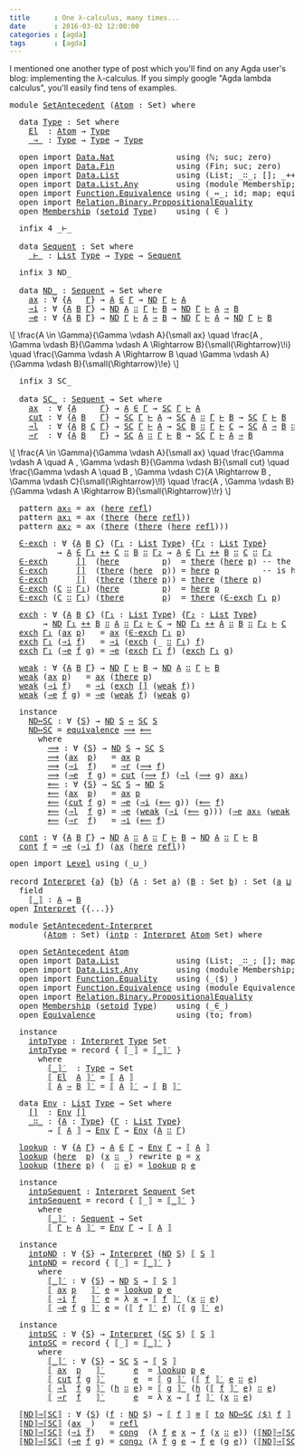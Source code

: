 ```yaml
---
title      : One λ-calculus, many times...
date       : 2016-03-02 12:00:00
categories : [agda]
tags       : [agda]
---
```


I mentioned one another type of post which you'll find on any Agda
user's blog: implementing the λ-calculus. If you simply google "Agda
lambda calculus", you'll easily find tens of examples.

<div style="display:none;">
<pre class="Agda"><a name="359" class="Keyword">module</a><a name="365"> </a><a name="366" href="#1" class="Module">2016-03-09-one-lambda-calculus,-many-times</a><a name="408"> </a><a name="409" class="Keyword">where</a></pre>
</div>


<pre class="Agda"><a name="448" class="Keyword">module</a><a name="454"> </a><a name="455" href="#455" class="Module">SetAntecedent</a><a name="468"> </a><a name="469" class="Symbol">(</a><a name="470" href="#470" class="Bound">Atom</a><a name="474"> </a><a name="475" class="Symbol">:</a><a name="476"> </a><a name="477" class="PrimitiveType">Set</a><a name="480" class="Symbol">)</a><a name="481"> </a><a name="482" class="Keyword">where</a></pre>

<pre class="Agda">  <a name="515" class="Keyword">data</a><a name="519"> </a><a name="520" href="#366" class="Module">Type</a><a name="524"> </a><a name="525" class="Symbol">:</a><a name="526"> </a><a name="527" class="PrimitiveType">Set</a><a name="530"> </a><a name="531" class="Keyword">where</a><a name="536">
    </a><a name="541" href="#541" class="InductiveConstructor">El</a><a name="543">  </a><a name="545" class="Symbol">:</a><a name="546"> </a><a name="547" href="#470" class="Bound">Atom</a><a name="551"> </a><a name="552" class="Symbol">→</a><a name="553"> </a><a name="554" href="#520" class="Datatype">Type</a><a name="558">
    </a><a name="563" href="#563" class="InductiveConstructor Operator">_⇒_</a><a name="566"> </a><a name="567" class="Symbol">:</a><a name="568"> </a><a name="569" href="#520" class="Datatype">Type</a><a name="573"> </a><a name="574" class="Symbol">→</a><a name="575"> </a><a name="576" href="#520" class="Datatype">Type</a><a name="580"> </a><a name="581" class="Symbol">→</a><a name="582"> </a><a name="583" href="#520" class="Datatype">Type</a></pre>


<pre class="Agda">  <a name="616" class="Keyword">open</a><a name="620"> </a><a name="621" class="Keyword">import</a><a name="627"> </a><a name="628" href="https://agda.github.io/agda-stdlib/Data.Nat.html#1" class="Module" target="_blank">Data.Nat</a><a name="636">             </a><a name="649" class="Keyword">using</a><a name="654"> </a><a name="655" class="Symbol">(</a><a name="656">ℕ</a><a name="657" class="Symbol">;</a><a name="658"> suc</a><a name="662" class="Symbol">;</a><a name="663"> zero</a><a name="668" class="Symbol">)</a><a name="669">
  </a><a name="672" class="Keyword">open</a><a name="676"> </a><a name="677" class="Keyword">import</a><a name="683"> </a><a name="684" href="https://agda.github.io/agda-stdlib/Data.Fin.html#1" class="Module" target="_blank">Data.Fin</a><a name="692">             </a><a name="705" class="Keyword">using</a><a name="710"> </a><a name="711" class="Symbol">(</a><a name="712">Fin</a><a name="715" class="Symbol">;</a><a name="716"> suc</a><a name="720" class="Symbol">;</a><a name="721"> zero</a><a name="726" class="Symbol">)</a><a name="727">
  </a><a name="730" class="Keyword">open</a><a name="734"> </a><a name="735" class="Keyword">import</a><a name="741"> </a><a name="742" href="https://agda.github.io/agda-stdlib/Data.List.html#1" class="Module" target="_blank">Data.List</a><a name="751">            </a><a name="763" class="Keyword">using</a><a name="768"> </a><a name="769" class="Symbol">(</a><a name="770">List</a><a name="774" class="Symbol">;</a><a name="775"> _∷_</a><a name="779" class="Symbol">;</a><a name="780"> []</a><a name="783" class="Symbol">;</a><a name="784"> _++_</a><a name="789" class="Symbol">)</a><a name="790">
  </a><a name="793" class="Keyword">open</a><a name="797"> </a><a name="798" class="Keyword">import</a><a name="804"> </a><a name="805" href="https://agda.github.io/agda-stdlib/Data.List.Any.html#1" class="Module" target="_blank">Data.List.Any</a><a name="818">        </a><a name="826" class="Keyword">using</a><a name="831"> </a><a name="832" class="Symbol">(</a><a name="833" class="Keyword">module</a><a name="839"> Membership</a><a name="850" class="Symbol">;</a><a name="851"> here</a><a name="856" class="Symbol">;</a><a name="857"> there</a><a name="863" class="Symbol">)</a><a name="864">
  </a><a name="867" class="Keyword">open</a><a name="871"> </a><a name="872" class="Keyword">import</a><a name="878"> </a><a name="879" href="https://agda.github.io/agda-stdlib/Function.Equivalence.html#1" class="Module" target="_blank">Function.Equivalence</a><a name="899"> </a><a name="900" class="Keyword">using</a><a name="905"> </a><a name="906" class="Symbol">(</a><a name="907">_⇔_</a><a name="910" class="Symbol">;</a><a name="911"> id</a><a name="914" class="Symbol">;</a><a name="915"> map</a><a name="919" class="Symbol">;</a><a name="920"> equivalence</a><a name="932" class="Symbol">)</a><a name="933">
  </a><a name="936" class="Keyword">open</a><a name="940"> </a><a name="941" class="Keyword">import</a><a name="947"> </a><a name="948" href="https://agda.github.io/agda-stdlib/Relation.Binary.PropositionalEquality.html#1" class="Module" target="_blank">Relation.Binary.PropositionalEquality</a><a name="985">
  </a><a name="988" class="Keyword">open</a><a name="992"> </a><a name="993" href="https://agda.github.io/agda-stdlib/Data.List.Any.html#2298" class="Module" target="_blank">Membership</a><a name="1003"> </a><a name="1004" class="Symbol">(</a><a name="1005" href="https://agda.github.io/agda-stdlib/Relation.Binary.PropositionalEquality.html#1526" class="Function" target="_blank">setoid</a><a name="1011"> </a><a name="1012" href="#520" class="Datatype">Type</a><a name="1016" class="Symbol">)</a><a name="1017">    </a><a name="1021" class="Keyword">using</a><a name="1026"> </a><a name="1027" class="Symbol">(</a><a name="1028">_∈_</a><a name="1031" class="Symbol">)</a></pre>


<pre class="Agda">  <a name="1061" class="Keyword">infix</a><a name="1066"> </a><a name="1067" class="Number">4</a><a name="1068"> _⊢_

  </a><a name="1076" class="Keyword">data</a><a name="1080"> </a><a name="1081" href="#366" class="Module">Sequent</a><a name="1088"> </a><a name="1089" class="Symbol">:</a><a name="1090"> </a><a name="1091" class="PrimitiveType">Set</a><a name="1094"> </a><a name="1095" class="Keyword">where</a><a name="1100">
    </a><a name="1105" href="#1105" class="InductiveConstructor Operator">_⊢_</a><a name="1108"> </a><a name="1109" class="Symbol">:</a><a name="1110"> </a><a name="1111" href="https://agda.github.io/agda-stdlib/Data.List.Base.html#669" class="Datatype" target="_blank">List</a><a name="1115"> </a><a name="1116" href="#520" class="Datatype">Type</a><a name="1120"> </a><a name="1121" class="Symbol">→</a><a name="1122"> </a><a name="1123" href="#520" class="Datatype">Type</a><a name="1127"> </a><a name="1128" class="Symbol">→</a><a name="1129"> </a><a name="1130" href="#1081" class="Datatype">Sequent</a></pre>

<pre class="Agda">  <a name="1165" class="Keyword">infix</a><a name="1170"> </a><a name="1171" class="Number">3</a><a name="1172"> ND_

  </a><a name="1180" class="Keyword">data</a><a name="1184"> </a><a name="1185" href="#366" class="Module">ND_</a><a name="1188"> </a><a name="1189" class="Symbol">:</a><a name="1190"> </a><a name="1191" href="#1081" class="Datatype">Sequent</a><a name="1198"> </a><a name="1199" class="Symbol">→</a><a name="1200"> </a><a name="1201" class="PrimitiveType">Set</a><a name="1204"> </a><a name="1205" class="Keyword">where</a><a name="1210">
    </a><a name="1215" href="#1215" class="InductiveConstructor">ax</a><a name="1217"> </a><a name="1218" class="Symbol">:</a><a name="1219"> </a><a name="1220" class="Symbol">∀</a><a name="1221"> </a><a name="1222" class="Symbol">{</a><a name="1223" href="#1223" class="Bound">A</a><a name="1224">   </a><a name="1227" href="#1227" class="Bound">Γ</a><a name="1228" class="Symbol">}</a><a name="1229"> </a><a name="1230" class="Symbol">→</a><a name="1231"> </a><a name="1232" href="#1223" class="Bound">A</a><a name="1233"> </a><a name="1234" href="https://agda.github.io/agda-stdlib/Data.List.Any.html#2920" class="Function Operator" target="_blank">∈</a><a name="1235"> </a><a name="1236" href="#1227" class="Bound">Γ</a><a name="1237"> </a><a name="1238" class="Symbol">→</a><a name="1239"> </a><a name="1240" href="#1185" class="Datatype Operator">ND</a><a name="1242"> </a><a name="1243" href="#1227" class="Bound">Γ</a><a name="1244"> </a><a name="1245" href="#1105" class="InductiveConstructor Operator">⊢</a><a name="1246"> </a><a name="1247" href="#1223" class="Bound">A</a><a name="1248">
    </a><a name="1253" href="#1253" class="InductiveConstructor">⇒i</a><a name="1255"> </a><a name="1256" class="Symbol">:</a><a name="1257"> </a><a name="1258" class="Symbol">∀</a><a name="1259"> </a><a name="1260" class="Symbol">{</a><a name="1261" href="#1261" class="Bound">A</a><a name="1262"> </a><a name="1263" href="#1263" class="Bound">B</a><a name="1264"> </a><a name="1265" href="#1265" class="Bound">Γ</a><a name="1266" class="Symbol">}</a><a name="1267"> </a><a name="1268" class="Symbol">→</a><a name="1269"> </a><a name="1270" href="#1185" class="Datatype Operator">ND</a><a name="1272"> </a><a name="1273" href="#1261" class="Bound">A</a><a name="1274"> </a><a name="1275" href="https://agda.github.io/agda-stdlib/Data.List.Base.html#721" class="InductiveConstructor Operator" target="_blank">∷</a><a name="1276"> </a><a name="1277" href="#1265" class="Bound">Γ</a><a name="1278"> </a><a name="1279" href="#1105" class="InductiveConstructor Operator">⊢</a><a name="1280"> </a><a name="1281" href="#1263" class="Bound">B</a><a name="1282"> </a><a name="1283" class="Symbol">→</a><a name="1284"> </a><a name="1285" href="#1185" class="Datatype Operator">ND</a><a name="1287"> </a><a name="1288" href="#1265" class="Bound">Γ</a><a name="1289"> </a><a name="1290" href="#1105" class="InductiveConstructor Operator">⊢</a><a name="1291"> </a><a name="1292" href="#1261" class="Bound">A</a><a name="1293"> </a><a name="1294" href="#563" class="InductiveConstructor Operator">⇒</a><a name="1295"> </a><a name="1296" href="#1263" class="Bound">B</a><a name="1297">
    </a><a name="1302" href="#1302" class="InductiveConstructor">⇒e</a><a name="1304"> </a><a name="1305" class="Symbol">:</a><a name="1306"> </a><a name="1307" class="Symbol">∀</a><a name="1308"> </a><a name="1309" class="Symbol">{</a><a name="1310" href="#1310" class="Bound">A</a><a name="1311"> </a><a name="1312" href="#1312" class="Bound">B</a><a name="1313"> </a><a name="1314" href="#1314" class="Bound">Γ</a><a name="1315" class="Symbol">}</a><a name="1316"> </a><a name="1317" class="Symbol">→</a><a name="1318"> </a><a name="1319" href="#1185" class="Datatype Operator">ND</a><a name="1321"> </a><a name="1322" href="#1314" class="Bound">Γ</a><a name="1323"> </a><a name="1324" href="#1105" class="InductiveConstructor Operator">⊢</a><a name="1325"> </a><a name="1326" href="#1310" class="Bound">A</a><a name="1327"> </a><a name="1328" href="#563" class="InductiveConstructor Operator">⇒</a><a name="1329"> </a><a name="1330" href="#1312" class="Bound">B</a><a name="1331"> </a><a name="1332" class="Symbol">→</a><a name="1333"> </a><a name="1334" href="#1185" class="Datatype Operator">ND</a><a name="1336"> </a><a name="1337" href="#1314" class="Bound">Γ</a><a name="1338"> </a><a name="1339" href="#1105" class="InductiveConstructor Operator">⊢</a><a name="1340"> </a><a name="1341" href="#1310" class="Bound">A</a><a name="1342"> </a><a name="1343" class="Symbol">→</a><a name="1344"> </a><a name="1345" href="#1185" class="Datatype Operator">ND</a><a name="1347"> </a><a name="1348" href="#1314" class="Bound">Γ</a><a name="1349"> </a><a name="1350" href="#1105" class="InductiveConstructor Operator">⊢</a><a name="1351"> </a><a name="1352" href="#1312" class="Bound">B</a></pre>

\\[
    \\frac{A \\in \\Gamma}{\\Gamma \\vdash A}{\\small ax}
    \\quad
    \\frac{A , \\Gamma \\vdash B}{\\Gamma \\vdash A \\Rightarrow B}{\\small{\\Rightarrow}\\!i}
    \\quad
    \\frac{\\Gamma \\vdash A \Rightarrow B \\quad \\Gamma \\vdash A}{\\Gamma \\vdash B}{\\small{\\Rightarrow}\\!e}
\\]

<pre class="Agda">  <a name="1680" class="Keyword">infix</a><a name="1685"> </a><a name="1686" class="Number">3</a><a name="1687"> SC_

  </a><a name="1695" class="Keyword">data</a><a name="1699"> </a><a name="1700" href="#366" class="Module">SC_</a><a name="1703"> </a><a name="1704" class="Symbol">:</a><a name="1705"> </a><a name="1706" href="#1081" class="Datatype">Sequent</a><a name="1713"> </a><a name="1714" class="Symbol">→</a><a name="1715"> </a><a name="1716" class="PrimitiveType">Set</a><a name="1719"> </a><a name="1720" class="Keyword">where</a><a name="1725">
    </a><a name="1730" href="#1730" class="InductiveConstructor">ax</a><a name="1732">  </a><a name="1734" class="Symbol">:</a><a name="1735"> </a><a name="1736" class="Symbol">∀</a><a name="1737"> </a><a name="1738" class="Symbol">{</a><a name="1739" href="#1739" class="Bound">A</a><a name="1740">     </a><a name="1745" href="#1745" class="Bound">Γ</a><a name="1746" class="Symbol">}</a><a name="1747"> </a><a name="1748" class="Symbol">→</a><a name="1749"> </a><a name="1750" href="#1739" class="Bound">A</a><a name="1751"> </a><a name="1752" href="https://agda.github.io/agda-stdlib/Data.List.Any.html#2920" class="Function Operator" target="_blank">∈</a><a name="1753"> </a><a name="1754" href="#1745" class="Bound">Γ</a><a name="1755"> </a><a name="1756" class="Symbol">→</a><a name="1757"> </a><a name="1758" href="#1700" class="Datatype Operator">SC</a><a name="1760"> </a><a name="1761" href="#1745" class="Bound">Γ</a><a name="1762"> </a><a name="1763" href="#1105" class="InductiveConstructor Operator">⊢</a><a name="1764"> </a><a name="1765" href="#1739" class="Bound">A</a><a name="1766">
    </a><a name="1771" href="#1771" class="InductiveConstructor">cut</a><a name="1774"> </a><a name="1775" class="Symbol">:</a><a name="1776"> </a><a name="1777" class="Symbol">∀</a><a name="1778"> </a><a name="1779" class="Symbol">{</a><a name="1780" href="#1780" class="Bound">A</a><a name="1781"> </a><a name="1782" href="#1782" class="Bound">B</a><a name="1783">   </a><a name="1786" href="#1786" class="Bound">Γ</a><a name="1787" class="Symbol">}</a><a name="1788"> </a><a name="1789" class="Symbol">→</a><a name="1790"> </a><a name="1791" href="#1700" class="Datatype Operator">SC</a><a name="1793"> </a><a name="1794" href="#1786" class="Bound">Γ</a><a name="1795"> </a><a name="1796" href="#1105" class="InductiveConstructor Operator">⊢</a><a name="1797"> </a><a name="1798" href="#1780" class="Bound">A</a><a name="1799"> </a><a name="1800" class="Symbol">→</a><a name="1801"> </a><a name="1802" href="#1700" class="Datatype Operator">SC</a><a name="1804"> </a><a name="1805" href="#1780" class="Bound">A</a><a name="1806"> </a><a name="1807" href="https://agda.github.io/agda-stdlib/Data.List.Base.html#721" class="InductiveConstructor Operator" target="_blank">∷</a><a name="1808"> </a><a name="1809" href="#1786" class="Bound">Γ</a><a name="1810"> </a><a name="1811" href="#1105" class="InductiveConstructor Operator">⊢</a><a name="1812"> </a><a name="1813" href="#1782" class="Bound">B</a><a name="1814"> </a><a name="1815" class="Symbol">→</a><a name="1816"> </a><a name="1817" href="#1700" class="Datatype Operator">SC</a><a name="1819"> </a><a name="1820" href="#1786" class="Bound">Γ</a><a name="1821"> </a><a name="1822" href="#1105" class="InductiveConstructor Operator">⊢</a><a name="1823"> </a><a name="1824" href="#1782" class="Bound">B</a><a name="1825">
    </a><a name="1830" href="#1830" class="InductiveConstructor">⇒l</a><a name="1832">  </a><a name="1834" class="Symbol">:</a><a name="1835"> </a><a name="1836" class="Symbol">∀</a><a name="1837"> </a><a name="1838" class="Symbol">{</a><a name="1839" href="#1839" class="Bound">A</a><a name="1840"> </a><a name="1841" href="#1841" class="Bound">B</a><a name="1842"> </a><a name="1843" href="#1843" class="Bound">C</a><a name="1844"> </a><a name="1845" href="#1845" class="Bound">Γ</a><a name="1846" class="Symbol">}</a><a name="1847"> </a><a name="1848" class="Symbol">→</a><a name="1849"> </a><a name="1850" href="#1700" class="Datatype Operator">SC</a><a name="1852"> </a><a name="1853" href="#1845" class="Bound">Γ</a><a name="1854"> </a><a name="1855" href="#1105" class="InductiveConstructor Operator">⊢</a><a name="1856"> </a><a name="1857" href="#1839" class="Bound">A</a><a name="1858"> </a><a name="1859" class="Symbol">→</a><a name="1860"> </a><a name="1861" href="#1700" class="Datatype Operator">SC</a><a name="1863"> </a><a name="1864" href="#1841" class="Bound">B</a><a name="1865"> </a><a name="1866" href="https://agda.github.io/agda-stdlib/Data.List.Base.html#721" class="InductiveConstructor Operator" target="_blank">∷</a><a name="1867"> </a><a name="1868" href="#1845" class="Bound">Γ</a><a name="1869"> </a><a name="1870" href="#1105" class="InductiveConstructor Operator">⊢</a><a name="1871"> </a><a name="1872" href="#1843" class="Bound">C</a><a name="1873"> </a><a name="1874" class="Symbol">→</a><a name="1875"> </a><a name="1876" href="#1700" class="Datatype Operator">SC</a><a name="1878"> </a><a name="1879" href="#1839" class="Bound">A</a><a name="1880"> </a><a name="1881" href="#563" class="InductiveConstructor Operator">⇒</a><a name="1882"> </a><a name="1883" href="#1841" class="Bound">B</a><a name="1884"> </a><a name="1885" href="https://agda.github.io/agda-stdlib/Data.List.Base.html#721" class="InductiveConstructor Operator" target="_blank">∷</a><a name="1886"> </a><a name="1887" href="#1845" class="Bound">Γ</a><a name="1888"> </a><a name="1889" href="#1105" class="InductiveConstructor Operator">⊢</a><a name="1890"> </a><a name="1891" href="#1843" class="Bound">C</a><a name="1892">
    </a><a name="1897" href="#1897" class="InductiveConstructor">⇒r</a><a name="1899">  </a><a name="1901" class="Symbol">:</a><a name="1902"> </a><a name="1903" class="Symbol">∀</a><a name="1904"> </a><a name="1905" class="Symbol">{</a><a name="1906" href="#1906" class="Bound">A</a><a name="1907"> </a><a name="1908" href="#1908" class="Bound">B</a><a name="1909">   </a><a name="1912" href="#1912" class="Bound">Γ</a><a name="1913" class="Symbol">}</a><a name="1914"> </a><a name="1915" class="Symbol">→</a><a name="1916"> </a><a name="1917" href="#1700" class="Datatype Operator">SC</a><a name="1919"> </a><a name="1920" href="#1906" class="Bound">A</a><a name="1921"> </a><a name="1922" href="https://agda.github.io/agda-stdlib/Data.List.Base.html#721" class="InductiveConstructor Operator" target="_blank">∷</a><a name="1923"> </a><a name="1924" href="#1912" class="Bound">Γ</a><a name="1925"> </a><a name="1926" href="#1105" class="InductiveConstructor Operator">⊢</a><a name="1927"> </a><a name="1928" href="#1908" class="Bound">B</a><a name="1929"> </a><a name="1930" class="Symbol">→</a><a name="1931"> </a><a name="1932" href="#1700" class="Datatype Operator">SC</a><a name="1934"> </a><a name="1935" href="#1912" class="Bound">Γ</a><a name="1936"> </a><a name="1937" href="#1105" class="InductiveConstructor Operator">⊢</a><a name="1938"> </a><a name="1939" href="#1906" class="Bound">A</a><a name="1940"> </a><a name="1941" href="#563" class="InductiveConstructor Operator">⇒</a><a name="1942"> </a><a name="1943" href="#1908" class="Bound">B</a></pre>

\\[
    \\frac{A \\in \\Gamma}{\\Gamma \\vdash A}{\\small ax}
    \\quad
    \\frac{\\Gamma \\vdash A \\quad A , \\Gamma \\vdash B}{\\Gamma \\vdash B}{\\small cut}
    \\quad
    \\frac{\\Gamma \\vdash A \\quad B , \\Gamma \\vdash C}{A \\Rightarrow  B , \\Gamma \\vdash C}{\\small{\\Rightarrow}\\!l}
    \\quad
    \\frac{A , \\Gamma \\vdash B}{\\Gamma \\vdash A \\Rightarrow B}{\\small{\\Rightarrow}\\!r}
\\]

<pre class="Agda">  <a name="2383" class="Keyword">pattern</a><a name="2390"> </a><a name="2391" href="#2391" class="InductiveConstructor">ax₀</a><a name="2394"> </a><a name="2395" class="Symbol">=</a><a name="2396"> </a><a name="2397" class="InductiveConstructor">ax</a><a name="2399"> </a><a name="2400" class="Symbol">(</a><a name="2401" href="https://agda.github.io/agda-stdlib/Data.List.Any.html#1174" class="InductiveConstructor" target="_blank">here</a><a name="2405"> </a><a name="2406" href="https://agda.github.io/agda-stdlib/Relation.Binary.Core.html#4547" class="InductiveConstructor" target="_blank">refl</a><a name="2410" class="Symbol">)</a><a name="2411">
  </a><a name="2414" class="Keyword">pattern</a><a name="2421"> </a><a name="2422" href="#2422" class="InductiveConstructor">ax₁</a><a name="2425"> </a><a name="2426" class="Symbol">=</a><a name="2427"> </a><a name="2428" class="InductiveConstructor">ax</a><a name="2430"> </a><a name="2431" class="Symbol">(</a><a name="2432" href="https://agda.github.io/agda-stdlib/Data.List.Any.html#1227" class="InductiveConstructor" target="_blank">there</a><a name="2437"> </a><a name="2438" class="Symbol">(</a><a name="2439" href="https://agda.github.io/agda-stdlib/Data.List.Any.html#1174" class="InductiveConstructor" target="_blank">here</a><a name="2443"> </a><a name="2444" href="https://agda.github.io/agda-stdlib/Relation.Binary.Core.html#4547" class="InductiveConstructor" target="_blank">refl</a><a name="2448" class="Symbol">))</a><a name="2450">
  </a><a name="2453" class="Keyword">pattern</a><a name="2460"> </a><a name="2461" href="#2461" class="InductiveConstructor">ax₂</a><a name="2464"> </a><a name="2465" class="Symbol">=</a><a name="2466"> </a><a name="2467" class="InductiveConstructor">ax</a><a name="2469"> </a><a name="2470" class="Symbol">(</a><a name="2471" href="https://agda.github.io/agda-stdlib/Data.List.Any.html#1227" class="InductiveConstructor" target="_blank">there</a><a name="2476"> </a><a name="2477" class="Symbol">(</a><a name="2478" href="https://agda.github.io/agda-stdlib/Data.List.Any.html#1227" class="InductiveConstructor" target="_blank">there</a><a name="2483"> </a><a name="2484" class="Symbol">(</a><a name="2485" href="https://agda.github.io/agda-stdlib/Data.List.Any.html#1174" class="InductiveConstructor" target="_blank">here</a><a name="2489"> </a><a name="2490" href="https://agda.github.io/agda-stdlib/Relation.Binary.Core.html#4547" class="InductiveConstructor" target="_blank">refl</a><a name="2494" class="Symbol">)))</a></pre>

<pre class="Agda">  <a name="2525" href="#2525" class="Function">∈-exch</a><a name="2531"> </a><a name="2532" class="Symbol">:</a><a name="2533"> </a><a name="2534" class="Symbol">∀</a><a name="2535"> </a><a name="2536" class="Symbol">{</a><a name="2537" href="#2537" class="Bound">A</a><a name="2538"> </a><a name="2539" href="#2539" class="Bound">B</a><a name="2540"> </a><a name="2541" href="#2541" class="Bound">C</a><a name="2542" class="Symbol">}</a><a name="2543"> </a><a name="2544" class="Symbol">(</a><a name="2545" href="#2545" class="Bound">Γ₁</a><a name="2547"> </a><a name="2548" class="Symbol">:</a><a name="2549"> </a><a name="2550" href="https://agda.github.io/agda-stdlib/Data.List.Base.html#669" class="Datatype" target="_blank">List</a><a name="2554"> </a><a name="2555" href="#520" class="Datatype">Type</a><a name="2559" class="Symbol">)</a><a name="2560"> </a><a name="2561" class="Symbol">{</a><a name="2562" href="#2562" class="Bound">Γ₂</a><a name="2564"> </a><a name="2565" class="Symbol">:</a><a name="2566"> </a><a name="2567" href="https://agda.github.io/agda-stdlib/Data.List.Base.html#669" class="Datatype" target="_blank">List</a><a name="2571"> </a><a name="2572" href="#520" class="Datatype">Type</a><a name="2576" class="Symbol">}</a><a name="2577">
          </a><a name="2588" class="Symbol">→</a><a name="2589"> </a><a name="2590" href="#2537" class="Bound">A</a><a name="2591"> </a><a name="2592" href="https://agda.github.io/agda-stdlib/Data.List.Any.html#2920" class="Function Operator" target="_blank">∈</a><a name="2593"> </a><a name="2594" href="#2545" class="Bound">Γ₁</a><a name="2596"> </a><a name="2597" href="https://agda.github.io/agda-stdlib/Data.List.Base.html#1098" class="Function Operator" target="_blank">++</a><a name="2599"> </a><a name="2600" href="#2541" class="Bound">C</a><a name="2601"> </a><a name="2602" href="https://agda.github.io/agda-stdlib/Data.List.Base.html#721" class="InductiveConstructor Operator" target="_blank">∷</a><a name="2603"> </a><a name="2604" href="#2539" class="Bound">B</a><a name="2605"> </a><a name="2606" href="https://agda.github.io/agda-stdlib/Data.List.Base.html#721" class="InductiveConstructor Operator" target="_blank">∷</a><a name="2607"> </a><a name="2608" href="#2562" class="Bound">Γ₂</a><a name="2610"> </a><a name="2611" class="Symbol">→</a><a name="2612"> </a><a name="2613" href="#2537" class="Bound">A</a><a name="2614"> </a><a name="2615" href="https://agda.github.io/agda-stdlib/Data.List.Any.html#2920" class="Function Operator" target="_blank">∈</a><a name="2616"> </a><a name="2617" href="#2545" class="Bound">Γ₁</a><a name="2619"> </a><a name="2620" href="https://agda.github.io/agda-stdlib/Data.List.Base.html#1098" class="Function Operator" target="_blank">++</a><a name="2622"> </a><a name="2623" href="#2539" class="Bound">B</a><a name="2624"> </a><a name="2625" href="https://agda.github.io/agda-stdlib/Data.List.Base.html#721" class="InductiveConstructor Operator" target="_blank">∷</a><a name="2626"> </a><a name="2627" href="#2541" class="Bound">C</a><a name="2628"> </a><a name="2629" href="https://agda.github.io/agda-stdlib/Data.List.Base.html#721" class="InductiveConstructor Operator" target="_blank">∷</a><a name="2630"> </a><a name="2631" href="#2562" class="Bound">Γ₂</a><a name="2633">
  </a><a name="2636" href="#2525" class="Function">∈-exch</a><a name="2642">      </a><a name="2648" href="https://agda.github.io/agda-stdlib/Data.List.Base.html#706" class="InductiveConstructor" target="_blank">[]</a><a name="2650">  </a><a name="2652" class="Symbol">(</a><a name="2653" href="https://agda.github.io/agda-stdlib/Data.List.Any.html#1174" class="InductiveConstructor" target="_blank">here</a><a name="2657">         </a><a name="2666" href="#2666" class="Bound">p</a><a name="2667" class="Symbol">)</a><a name="2668">  </a><a name="2670" class="Symbol">=</a><a name="2671"> </a><a name="2672" href="https://agda.github.io/agda-stdlib/Data.List.Any.html#1227" class="InductiveConstructor" target="_blank">there</a><a name="2677"> </a><a name="2678" class="Symbol">(</a><a name="2679" href="https://agda.github.io/agda-stdlib/Data.List.Any.html#1174" class="InductiveConstructor" target="_blank">here</a><a name="2683"> </a><a name="2684" href="#2666" class="Bound">p</a><a name="2685" class="Symbol">)</a><a name="2686"> </a><a name="2687" class="Comment">-- the swap</a><a name="2698">
  </a><a name="2701" href="#2525" class="Function">∈-exch</a><a name="2707">      </a><a name="2713" href="https://agda.github.io/agda-stdlib/Data.List.Base.html#706" class="InductiveConstructor" target="_blank">[]</a><a name="2715">  </a><a name="2717" class="Symbol">(</a><a name="2718" href="https://agda.github.io/agda-stdlib/Data.List.Any.html#1227" class="InductiveConstructor" target="_blank">there</a><a name="2723"> </a><a name="2724" class="Symbol">(</a><a name="2725" href="https://agda.github.io/agda-stdlib/Data.List.Any.html#1174" class="InductiveConstructor" target="_blank">here</a><a name="2729">  </a><a name="2731" href="#2731" class="Bound">p</a><a name="2732" class="Symbol">))</a><a name="2734"> </a><a name="2735" class="Symbol">=</a><a name="2736"> </a><a name="2737" href="https://agda.github.io/agda-stdlib/Data.List.Any.html#1174" class="InductiveConstructor" target="_blank">here</a><a name="2741"> </a><a name="2742" href="#2731" class="Bound">p</a><a name="2743">         </a><a name="2752" class="Comment">-- is here.</a><a name="2763">
  </a><a name="2766" href="#2525" class="Function">∈-exch</a><a name="2772">      </a><a name="2778" href="https://agda.github.io/agda-stdlib/Data.List.Base.html#706" class="InductiveConstructor" target="_blank">[]</a><a name="2780">  </a><a name="2782" class="Symbol">(</a><a name="2783" href="https://agda.github.io/agda-stdlib/Data.List.Any.html#1227" class="InductiveConstructor" target="_blank">there</a><a name="2788"> </a><a name="2789" class="Symbol">(</a><a name="2790" href="https://agda.github.io/agda-stdlib/Data.List.Any.html#1227" class="InductiveConstructor" target="_blank">there</a><a name="2795"> </a><a name="2796" href="#2796" class="Bound">p</a><a name="2797" class="Symbol">))</a><a name="2799"> </a><a name="2800" class="Symbol">=</a><a name="2801"> </a><a name="2802" href="https://agda.github.io/agda-stdlib/Data.List.Any.html#1227" class="InductiveConstructor" target="_blank">there</a><a name="2807"> </a><a name="2808" class="Symbol">(</a><a name="2809" href="https://agda.github.io/agda-stdlib/Data.List.Any.html#1227" class="InductiveConstructor" target="_blank">there</a><a name="2814"> </a><a name="2815" href="#2796" class="Bound">p</a><a name="2816" class="Symbol">)</a><a name="2817">
  </a><a name="2820" href="#2525" class="Function">∈-exch</a><a name="2826"> </a><a name="2827" class="Symbol">(</a><a name="2828" href="#2828" class="Bound">C</a><a name="2829"> </a><a name="2830" href="https://agda.github.io/agda-stdlib/Data.List.Base.html#721" class="InductiveConstructor Operator" target="_blank">∷</a><a name="2831"> </a><a name="2832" href="#2832" class="Bound">Γ₁</a><a name="2834" class="Symbol">)</a><a name="2835"> </a><a name="2836" class="Symbol">(</a><a name="2837" href="https://agda.github.io/agda-stdlib/Data.List.Any.html#1174" class="InductiveConstructor" target="_blank">here</a><a name="2841">         </a><a name="2850" href="#2850" class="Bound">p</a><a name="2851" class="Symbol">)</a><a name="2852">  </a><a name="2854" class="Symbol">=</a><a name="2855"> </a><a name="2856" href="https://agda.github.io/agda-stdlib/Data.List.Any.html#1174" class="InductiveConstructor" target="_blank">here</a><a name="2860"> </a><a name="2861" href="#2850" class="Bound">p</a><a name="2862">
  </a><a name="2865" href="#2525" class="Function">∈-exch</a><a name="2871"> </a><a name="2872" class="Symbol">(</a><a name="2873" href="#2873" class="Bound">C</a><a name="2874"> </a><a name="2875" href="https://agda.github.io/agda-stdlib/Data.List.Base.html#721" class="InductiveConstructor Operator" target="_blank">∷</a><a name="2876"> </a><a name="2877" href="#2877" class="Bound">Γ₁</a><a name="2879" class="Symbol">)</a><a name="2880"> </a><a name="2881" class="Symbol">(</a><a name="2882" href="https://agda.github.io/agda-stdlib/Data.List.Any.html#1227" class="InductiveConstructor" target="_blank">there</a><a name="2887">        </a><a name="2895" href="#2895" class="Bound">p</a><a name="2896" class="Symbol">)</a><a name="2897">  </a><a name="2899" class="Symbol">=</a><a name="2900"> </a><a name="2901" href="https://agda.github.io/agda-stdlib/Data.List.Any.html#1227" class="InductiveConstructor" target="_blank">there</a><a name="2906"> </a><a name="2907" class="Symbol">(</a><a name="2908" href="#2525" class="Function">∈-exch</a><a name="2914"> </a><a name="2915" href="#2877" class="Bound">Γ₁</a><a name="2917"> </a><a name="2918" href="#2895" class="Bound">p</a><a name="2919" class="Symbol">)</a></pre>

<pre class="Agda">  <a name="2948" href="#2948" class="Function">exch</a><a name="2952"> </a><a name="2953" class="Symbol">:</a><a name="2954"> </a><a name="2955" class="Symbol">∀</a><a name="2956"> </a><a name="2957" class="Symbol">{</a><a name="2958" href="#2958" class="Bound">A</a><a name="2959"> </a><a name="2960" href="#2960" class="Bound">B</a><a name="2961"> </a><a name="2962" href="#2962" class="Bound">C</a><a name="2963" class="Symbol">}</a><a name="2964"> </a><a name="2965" class="Symbol">(</a><a name="2966" href="#2966" class="Bound">Γ₁</a><a name="2968"> </a><a name="2969" class="Symbol">:</a><a name="2970"> </a><a name="2971" href="https://agda.github.io/agda-stdlib/Data.List.Base.html#669" class="Datatype" target="_blank">List</a><a name="2975"> </a><a name="2976" href="#520" class="Datatype">Type</a><a name="2980" class="Symbol">)</a><a name="2981"> </a><a name="2982" class="Symbol">{</a><a name="2983" href="#2983" class="Bound">Γ₂</a><a name="2985"> </a><a name="2986" class="Symbol">:</a><a name="2987"> </a><a name="2988" href="https://agda.github.io/agda-stdlib/Data.List.Base.html#669" class="Datatype" target="_blank">List</a><a name="2992"> </a><a name="2993" href="#520" class="Datatype">Type</a><a name="2997" class="Symbol">}</a><a name="2998">
       </a><a name="3006" class="Symbol">→</a><a name="3007"> </a><a name="3008" href="#1185" class="Datatype Operator">ND</a><a name="3010"> </a><a name="3011" href="#2966" class="Bound">Γ₁</a><a name="3013"> </a><a name="3014" href="https://agda.github.io/agda-stdlib/Data.List.Base.html#1098" class="Function Operator" target="_blank">++</a><a name="3016"> </a><a name="3017" href="#2960" class="Bound">B</a><a name="3018"> </a><a name="3019" href="https://agda.github.io/agda-stdlib/Data.List.Base.html#721" class="InductiveConstructor Operator" target="_blank">∷</a><a name="3020"> </a><a name="3021" href="#2958" class="Bound">A</a><a name="3022"> </a><a name="3023" href="https://agda.github.io/agda-stdlib/Data.List.Base.html#721" class="InductiveConstructor Operator" target="_blank">∷</a><a name="3024"> </a><a name="3025" href="#2983" class="Bound">Γ₂</a><a name="3027"> </a><a name="3028" href="#1105" class="InductiveConstructor Operator">⊢</a><a name="3029"> </a><a name="3030" href="#2962" class="Bound">C</a><a name="3031"> </a><a name="3032" class="Symbol">→</a><a name="3033"> </a><a name="3034" href="#1185" class="Datatype Operator">ND</a><a name="3036"> </a><a name="3037" href="#2966" class="Bound">Γ₁</a><a name="3039"> </a><a name="3040" href="https://agda.github.io/agda-stdlib/Data.List.Base.html#1098" class="Function Operator" target="_blank">++</a><a name="3042"> </a><a name="3043" href="#2958" class="Bound">A</a><a name="3044"> </a><a name="3045" href="https://agda.github.io/agda-stdlib/Data.List.Base.html#721" class="InductiveConstructor Operator" target="_blank">∷</a><a name="3046"> </a><a name="3047" href="#2960" class="Bound">B</a><a name="3048"> </a><a name="3049" href="https://agda.github.io/agda-stdlib/Data.List.Base.html#721" class="InductiveConstructor Operator" target="_blank">∷</a><a name="3050"> </a><a name="3051" href="#2983" class="Bound">Γ₂</a><a name="3053"> </a><a name="3054" href="#1105" class="InductiveConstructor Operator">⊢</a><a name="3055"> </a><a name="3056" href="#2962" class="Bound">C</a><a name="3057">
  </a><a name="3060" href="#2948" class="Function">exch</a><a name="3064"> </a><a name="3065" href="#3065" class="Bound">Γ₁</a><a name="3067"> </a><a name="3068" class="Symbol">(</a><a name="3069" href="#1215" class="InductiveConstructor">ax</a><a name="3071"> </a><a name="3072" href="#3072" class="Bound">p</a><a name="3073" class="Symbol">)</a><a name="3074">   </a><a name="3077" class="Symbol">=</a><a name="3078"> </a><a name="3079" href="#1215" class="InductiveConstructor">ax</a><a name="3081"> </a><a name="3082" class="Symbol">(</a><a name="3083" href="#2525" class="Function">∈-exch</a><a name="3089"> </a><a name="3090" href="#3065" class="Bound">Γ₁</a><a name="3092"> </a><a name="3093" href="#3072" class="Bound">p</a><a name="3094" class="Symbol">)</a><a name="3095">
  </a><a name="3098" href="#2948" class="Function">exch</a><a name="3102"> </a><a name="3103" href="#3103" class="Bound">Γ₁</a><a name="3105"> </a><a name="3106" class="Symbol">(</a><a name="3107" href="#1253" class="InductiveConstructor">⇒i</a><a name="3109"> </a><a name="3110" href="#3110" class="Bound">f</a><a name="3111" class="Symbol">)</a><a name="3112">   </a><a name="3115" class="Symbol">=</a><a name="3116"> </a><a name="3117" href="#1253" class="InductiveConstructor">⇒i</a><a name="3119"> </a><a name="3120" class="Symbol">(</a><a name="3121" href="#2948" class="Function">exch</a><a name="3125"> </a><a name="3126" class="Symbol">(_</a><a name="3128"> </a><a name="3129" href="https://agda.github.io/agda-stdlib/Data.List.Base.html#721" class="InductiveConstructor Operator" target="_blank">∷</a><a name="3130"> </a><a name="3131" href="#3103" class="Bound">Γ₁</a><a name="3133" class="Symbol">)</a><a name="3134"> </a><a name="3135" href="#3110" class="Bound">f</a><a name="3136" class="Symbol">)</a><a name="3137">
  </a><a name="3140" href="#2948" class="Function">exch</a><a name="3144"> </a><a name="3145" href="#3145" class="Bound">Γ₁</a><a name="3147"> </a><a name="3148" class="Symbol">(</a><a name="3149" href="#1302" class="InductiveConstructor">⇒e</a><a name="3151"> </a><a name="3152" href="#3152" class="Bound">f</a><a name="3153"> </a><a name="3154" href="#3154" class="Bound">g</a><a name="3155" class="Symbol">)</a><a name="3156"> </a><a name="3157" class="Symbol">=</a><a name="3158"> </a><a name="3159" href="#1302" class="InductiveConstructor">⇒e</a><a name="3161"> </a><a name="3162" class="Symbol">(</a><a name="3163" href="#2948" class="Function">exch</a><a name="3167"> </a><a name="3168" href="#3145" class="Bound">Γ₁</a><a name="3170"> </a><a name="3171" href="#3152" class="Bound">f</a><a name="3172" class="Symbol">)</a><a name="3173"> </a><a name="3174" class="Symbol">(</a><a name="3175" href="#2948" class="Function">exch</a><a name="3179"> </a><a name="3180" href="#3145" class="Bound">Γ₁</a><a name="3182"> </a><a name="3183" href="#3154" class="Bound">g</a><a name="3184" class="Symbol">)</a></pre>

<pre class="Agda">  <a name="3213" href="#3213" class="Function">weak</a><a name="3217"> </a><a name="3218" class="Symbol">:</a><a name="3219"> </a><a name="3220" class="Symbol">∀</a><a name="3221"> </a><a name="3222" class="Symbol">{</a><a name="3223" href="#3223" class="Bound">A</a><a name="3224"> </a><a name="3225" href="#3225" class="Bound">B</a><a name="3226"> </a><a name="3227" href="#3227" class="Bound">Γ</a><a name="3228" class="Symbol">}</a><a name="3229"> </a><a name="3230" class="Symbol">→</a><a name="3231"> </a><a name="3232" href="#1185" class="Datatype Operator">ND</a><a name="3234"> </a><a name="3235" href="#3227" class="Bound">Γ</a><a name="3236"> </a><a name="3237" href="#1105" class="InductiveConstructor Operator">⊢</a><a name="3238"> </a><a name="3239" href="#3225" class="Bound">B</a><a name="3240"> </a><a name="3241" class="Symbol">→</a><a name="3242"> </a><a name="3243" href="#1185" class="Datatype Operator">ND</a><a name="3245"> </a><a name="3246" href="#3223" class="Bound">A</a><a name="3247"> </a><a name="3248" href="https://agda.github.io/agda-stdlib/Data.List.Base.html#721" class="InductiveConstructor Operator" target="_blank">∷</a><a name="3249"> </a><a name="3250" href="#3227" class="Bound">Γ</a><a name="3251"> </a><a name="3252" href="#1105" class="InductiveConstructor Operator">⊢</a><a name="3253"> </a><a name="3254" href="#3225" class="Bound">B</a><a name="3255">
  </a><a name="3258" href="#3213" class="Function">weak</a><a name="3262"> </a><a name="3263" class="Symbol">(</a><a name="3264" href="#1215" class="InductiveConstructor">ax</a><a name="3266"> </a><a name="3267" href="#3267" class="Bound">p</a><a name="3268" class="Symbol">)</a><a name="3269">   </a><a name="3272" class="Symbol">=</a><a name="3273"> </a><a name="3274" href="#1215" class="InductiveConstructor">ax</a><a name="3276"> </a><a name="3277" class="Symbol">(</a><a name="3278" href="https://agda.github.io/agda-stdlib/Data.List.Any.html#1227" class="InductiveConstructor" target="_blank">there</a><a name="3283"> </a><a name="3284" href="#3267" class="Bound">p</a><a name="3285" class="Symbol">)</a><a name="3286">
  </a><a name="3289" href="#3213" class="Function">weak</a><a name="3293"> </a><a name="3294" class="Symbol">(</a><a name="3295" href="#1253" class="InductiveConstructor">⇒i</a><a name="3297"> </a><a name="3298" href="#3298" class="Bound">f</a><a name="3299" class="Symbol">)</a><a name="3300">   </a><a name="3303" class="Symbol">=</a><a name="3304"> </a><a name="3305" href="#1253" class="InductiveConstructor">⇒i</a><a name="3307"> </a><a name="3308" class="Symbol">(</a><a name="3309" href="#2948" class="Function">exch</a><a name="3313"> </a><a name="3314" href="https://agda.github.io/agda-stdlib/Data.List.Base.html#706" class="InductiveConstructor" target="_blank">[]</a><a name="3316"> </a><a name="3317" class="Symbol">(</a><a name="3318" href="#3213" class="Function">weak</a><a name="3322"> </a><a name="3323" href="#3298" class="Bound">f</a><a name="3324" class="Symbol">))</a><a name="3326">
  </a><a name="3329" href="#3213" class="Function">weak</a><a name="3333"> </a><a name="3334" class="Symbol">(</a><a name="3335" href="#1302" class="InductiveConstructor">⇒e</a><a name="3337"> </a><a name="3338" href="#3338" class="Bound">f</a><a name="3339"> </a><a name="3340" href="#3340" class="Bound">g</a><a name="3341" class="Symbol">)</a><a name="3342"> </a><a name="3343" class="Symbol">=</a><a name="3344"> </a><a name="3345" href="#1302" class="InductiveConstructor">⇒e</a><a name="3347"> </a><a name="3348" class="Symbol">(</a><a name="3349" href="#3213" class="Function">weak</a><a name="3353"> </a><a name="3354" href="#3338" class="Bound">f</a><a name="3355" class="Symbol">)</a><a name="3356"> </a><a name="3357" class="Symbol">(</a><a name="3358" href="#3213" class="Function">weak</a><a name="3362"> </a><a name="3363" href="#3340" class="Bound">g</a><a name="3364" class="Symbol">)</a></pre>

<pre class="Agda">  <a name="3393" class="Keyword">instance</a><a name="3401">
    </a><a name="3406" href="#3406" class="Function">ND⇔SC</a><a name="3411"> </a><a name="3412" class="Symbol">:</a><a name="3413"> </a><a name="3414" class="Symbol">∀</a><a name="3415"> </a><a name="3416" class="Symbol">{</a><a name="3417" href="#3417" class="Bound">S</a><a name="3418" class="Symbol">}</a><a name="3419"> </a><a name="3420" class="Symbol">→</a><a name="3421"> </a><a name="3422" href="#1185" class="Datatype Operator">ND</a><a name="3424"> </a><a name="3425" href="#3417" class="Bound">S</a><a name="3426"> </a><a name="3427" href="https://agda.github.io/agda-stdlib/Function.Equivalence.html#711" class="Function Operator" target="_blank">⇔</a><a name="3428"> </a><a name="3429" href="#1700" class="Datatype Operator">SC</a><a name="3431"> </a><a name="3432" href="#3417" class="Bound">S</a><a name="3433">
    </a><a name="3438" href="#3406" class="Function">ND⇔SC</a><a name="3443"> </a><a name="3444" class="Symbol">=</a><a name="3445"> </a><a name="3446" href="https://agda.github.io/agda-stdlib/Function.Equivalence.html#804" class="Function" target="_blank">equivalence</a><a name="3457"> </a><a name="3458" href="#3482" class="Function">⟹</a><a name="3459"> </a><a name="3460" href="#3619" class="Function">⟸</a><a name="3461">
      </a><a name="3468" class="Keyword">where</a><a name="3473">
        </a><a name="3482" href="#3482" class="Function">⟹</a><a name="3483"> </a><a name="3484" class="Symbol">:</a><a name="3485"> </a><a name="3486" class="Symbol">∀</a><a name="3487"> </a><a name="3488" class="Symbol">{</a><a name="3489" href="#3489" class="Bound">S</a><a name="3490" class="Symbol">}</a><a name="3491"> </a><a name="3492" class="Symbol">→</a><a name="3493"> </a><a name="3494" href="#1185" class="Datatype Operator">ND</a><a name="3496"> </a><a name="3497" href="#3489" class="Bound">S</a><a name="3498"> </a><a name="3499" class="Symbol">→</a><a name="3500"> </a><a name="3501" href="#1700" class="Datatype Operator">SC</a><a name="3503"> </a><a name="3504" href="#3489" class="Bound">S</a><a name="3505">
        </a><a name="3514" href="#3482" class="Function">⟹</a><a name="3515"> </a><a name="3516" class="Symbol">(</a><a name="3517" href="#1215" class="InductiveConstructor">ax</a><a name="3519">  </a><a name="3521" href="#3521" class="Bound">p</a><a name="3522" class="Symbol">)</a><a name="3523">   </a><a name="3526" class="Symbol">=</a><a name="3527"> </a><a name="3528" href="#1730" class="InductiveConstructor">ax</a><a name="3530"> </a><a name="3531" href="#3521" class="Bound">p</a><a name="3532">
        </a><a name="3541" href="#3482" class="Function">⟹</a><a name="3542"> </a><a name="3543" class="Symbol">(</a><a name="3544" href="#1253" class="InductiveConstructor">⇒i</a><a name="3546">  </a><a name="3548" href="#3548" class="Bound">f</a><a name="3549" class="Symbol">)</a><a name="3550">   </a><a name="3553" class="Symbol">=</a><a name="3554"> </a><a name="3555" href="#1897" class="InductiveConstructor">⇒r</a><a name="3557"> </a><a name="3558" class="Symbol">(</a><a name="3559" href="#3482" class="Function">⟹</a><a name="3560"> </a><a name="3561" href="#3548" class="Bound">f</a><a name="3562" class="Symbol">)</a><a name="3563">
        </a><a name="3572" href="#3482" class="Function">⟹</a><a name="3573"> </a><a name="3574" class="Symbol">(</a><a name="3575" href="#1302" class="InductiveConstructor">⇒e</a><a name="3577">  </a><a name="3579" href="#3579" class="Bound">f</a><a name="3580"> </a><a name="3581" href="#3581" class="Bound">g</a><a name="3582" class="Symbol">)</a><a name="3583"> </a><a name="3584" class="Symbol">=</a><a name="3585"> </a><a name="3586" href="#1771" class="InductiveConstructor">cut</a><a name="3589"> </a><a name="3590" class="Symbol">(</a><a name="3591" href="#3482" class="Function">⟹</a><a name="3592"> </a><a name="3593" href="#3579" class="Bound">f</a><a name="3594" class="Symbol">)</a><a name="3595"> </a><a name="3596" class="Symbol">(</a><a name="3597" href="#1830" class="InductiveConstructor">⇒l</a><a name="3599"> </a><a name="3600" class="Symbol">(</a><a name="3601" href="#3482" class="Function">⟹</a><a name="3602"> </a><a name="3603" href="#3581" class="Bound">g</a><a name="3604" class="Symbol">)</a><a name="3605"> </a><a name="3606" href="#2391" class="InductiveConstructor">ax₀</a><a name="3609" class="Symbol">)</a><a name="3610">
        </a><a name="3619" href="#3619" class="Function">⟸</a><a name="3620"> </a><a name="3621" class="Symbol">:</a><a name="3622"> </a><a name="3623" class="Symbol">∀</a><a name="3624"> </a><a name="3625" class="Symbol">{</a><a name="3626" href="#3626" class="Bound">S</a><a name="3627" class="Symbol">}</a><a name="3628"> </a><a name="3629" class="Symbol">→</a><a name="3630"> </a><a name="3631" href="#1700" class="Datatype Operator">SC</a><a name="3633"> </a><a name="3634" href="#3626" class="Bound">S</a><a name="3635"> </a><a name="3636" class="Symbol">→</a><a name="3637"> </a><a name="3638" href="#1185" class="Datatype Operator">ND</a><a name="3640"> </a><a name="3641" href="#3626" class="Bound">S</a><a name="3642">
        </a><a name="3651" href="#3619" class="Function">⟸</a><a name="3652"> </a><a name="3653" class="Symbol">(</a><a name="3654" href="#1730" class="InductiveConstructor">ax</a><a name="3656">  </a><a name="3658" href="#3658" class="Bound">p</a><a name="3659" class="Symbol">)</a><a name="3660">   </a><a name="3663" class="Symbol">=</a><a name="3664"> </a><a name="3665" href="#1215" class="InductiveConstructor">ax</a><a name="3667"> </a><a name="3668" href="#3658" class="Bound">p</a><a name="3669">
        </a><a name="3678" href="#3619" class="Function">⟸</a><a name="3679"> </a><a name="3680" class="Symbol">(</a><a name="3681" href="#1771" class="InductiveConstructor">cut</a><a name="3684"> </a><a name="3685" href="#3685" class="Bound">f</a><a name="3686"> </a><a name="3687" href="#3687" class="Bound">g</a><a name="3688" class="Symbol">)</a><a name="3689"> </a><a name="3690" class="Symbol">=</a><a name="3691"> </a><a name="3692" href="#1302" class="InductiveConstructor">⇒e</a><a name="3694"> </a><a name="3695" class="Symbol">(</a><a name="3696" href="#1253" class="InductiveConstructor">⇒i</a><a name="3698"> </a><a name="3699" class="Symbol">(</a><a name="3700" href="#3619" class="Function">⟸</a><a name="3701"> </a><a name="3702" href="#3687" class="Bound">g</a><a name="3703" class="Symbol">))</a><a name="3705"> </a><a name="3706" class="Symbol">(</a><a name="3707" href="#3619" class="Function">⟸</a><a name="3708"> </a><a name="3709" href="#3685" class="Bound">f</a><a name="3710" class="Symbol">)</a><a name="3711">
        </a><a name="3720" href="#3619" class="Function">⟸</a><a name="3721"> </a><a name="3722" class="Symbol">(</a><a name="3723" href="#1830" class="InductiveConstructor">⇒l</a><a name="3725">  </a><a name="3727" href="#3727" class="Bound">f</a><a name="3728"> </a><a name="3729" href="#3729" class="Bound">g</a><a name="3730" class="Symbol">)</a><a name="3731"> </a><a name="3732" class="Symbol">=</a><a name="3733"> </a><a name="3734" href="#1302" class="InductiveConstructor">⇒e</a><a name="3736"> </a><a name="3737" class="Symbol">(</a><a name="3738" href="#3213" class="Function">weak</a><a name="3742"> </a><a name="3743" class="Symbol">(</a><a name="3744" href="#1253" class="InductiveConstructor">⇒i</a><a name="3746"> </a><a name="3747" class="Symbol">(</a><a name="3748" href="#3619" class="Function">⟸</a><a name="3749"> </a><a name="3750" href="#3729" class="Bound">g</a><a name="3751" class="Symbol">)))</a><a name="3754"> </a><a name="3755" class="Symbol">(</a><a name="3756" href="#1302" class="InductiveConstructor">⇒e</a><a name="3758"> </a><a name="3759" href="#2391" class="InductiveConstructor">ax₀</a><a name="3762"> </a><a name="3763" class="Symbol">(</a><a name="3764" href="#3213" class="Function">weak</a><a name="3768"> </a><a name="3769" class="Symbol">(</a><a name="3770" href="#3619" class="Function">⟸</a><a name="3771"> </a><a name="3772" href="#3727" class="Bound">f</a><a name="3773" class="Symbol">)))</a><a name="3776">
        </a><a name="3785" href="#3619" class="Function">⟸</a><a name="3786"> </a><a name="3787" class="Symbol">(</a><a name="3788" href="#1897" class="InductiveConstructor">⇒r</a><a name="3790">  </a><a name="3792" href="#3792" class="Bound">f</a><a name="3793" class="Symbol">)</a><a name="3794">   </a><a name="3797" class="Symbol">=</a><a name="3798"> </a><a name="3799" href="#1253" class="InductiveConstructor">⇒i</a><a name="3801"> </a><a name="3802" class="Symbol">(</a><a name="3803" href="#3619" class="Function">⟸</a><a name="3804"> </a><a name="3805" href="#3792" class="Bound">f</a><a name="3806" class="Symbol">)</a></pre>

<pre class="Agda">  <a name="3835" href="#3835" class="Function">cont</a><a name="3839"> </a><a name="3840" class="Symbol">:</a><a name="3841"> </a><a name="3842" class="Symbol">∀</a><a name="3843"> </a><a name="3844" class="Symbol">{</a><a name="3845" href="#3845" class="Bound">A</a><a name="3846"> </a><a name="3847" href="#3847" class="Bound">B</a><a name="3848"> </a><a name="3849" href="#3849" class="Bound">Γ</a><a name="3850" class="Symbol">}</a><a name="3851"> </a><a name="3852" class="Symbol">→</a><a name="3853"> </a><a name="3854" href="#1185" class="Datatype Operator">ND</a><a name="3856"> </a><a name="3857" href="#3845" class="Bound">A</a><a name="3858"> </a><a name="3859" href="https://agda.github.io/agda-stdlib/Data.List.Base.html#721" class="InductiveConstructor Operator" target="_blank">∷</a><a name="3860"> </a><a name="3861" href="#3845" class="Bound">A</a><a name="3862"> </a><a name="3863" href="https://agda.github.io/agda-stdlib/Data.List.Base.html#721" class="InductiveConstructor Operator" target="_blank">∷</a><a name="3864"> </a><a name="3865" href="#3849" class="Bound">Γ</a><a name="3866"> </a><a name="3867" href="#1105" class="InductiveConstructor Operator">⊢</a><a name="3868"> </a><a name="3869" href="#3847" class="Bound">B</a><a name="3870"> </a><a name="3871" class="Symbol">→</a><a name="3872"> </a><a name="3873" href="#1185" class="Datatype Operator">ND</a><a name="3875"> </a><a name="3876" href="#3845" class="Bound">A</a><a name="3877"> </a><a name="3878" href="https://agda.github.io/agda-stdlib/Data.List.Base.html#721" class="InductiveConstructor Operator" target="_blank">∷</a><a name="3879"> </a><a name="3880" href="#3849" class="Bound">Γ</a><a name="3881"> </a><a name="3882" href="#1105" class="InductiveConstructor Operator">⊢</a><a name="3883"> </a><a name="3884" href="#3847" class="Bound">B</a><a name="3885">
  </a><a name="3888" href="#3835" class="Function">cont</a><a name="3892"> </a><a name="3893" href="#3893" class="Bound">f</a><a name="3894"> </a><a name="3895" class="Symbol">=</a><a name="3896"> </a><a name="3897" href="#1302" class="InductiveConstructor">⇒e</a><a name="3899"> </a><a name="3900" class="Symbol">(</a><a name="3901" href="#1253" class="InductiveConstructor">⇒i</a><a name="3903"> </a><a name="3904" href="#3893" class="Bound">f</a><a name="3905" class="Symbol">)</a><a name="3906"> </a><a name="3907" class="Symbol">(</a><a name="3908" href="#1215" class="InductiveConstructor">ax</a><a name="3910"> </a><a name="3911" class="Symbol">(</a><a name="3912" href="https://agda.github.io/agda-stdlib/Data.List.Any.html#1174" class="InductiveConstructor" target="_blank">here</a><a name="3916"> </a><a name="3917" href="https://agda.github.io/agda-stdlib/Relation.Binary.Core.html#4547" class="InductiveConstructor" target="_blank">refl</a><a name="3921" class="Symbol">))</a></pre>

<pre class="Agda"><a name="3949" class="Keyword">open</a><a name="3953"> </a><a name="3954" class="Keyword">import</a><a name="3960"> </a><a name="3961" href="https://agda.github.io/agda-stdlib/Level.html#1" class="Module" target="_blank">Level</a><a name="3966"> </a><a name="3967" class="Keyword">using</a><a name="3972"> </a><a name="3973" class="Symbol">(</a><a name="3974">_⊔_</a><a name="3977" class="Symbol">)</a><a name="3978">

</a><a name="3980" class="Keyword">record</a><a name="3986"> </a><a name="3987" href="#3987" class="Record">Interpret</a><a name="3996"> </a><a name="3997" class="Symbol">{</a><a name="3998" href="#3998" class="Bound">a</a><a name="3999" class="Symbol">}</a><a name="4000"> </a><a name="4001" class="Symbol">{</a><a name="4002" href="#4002" class="Bound">b</a><a name="4003" class="Symbol">}</a><a name="4004"> </a><a name="4005" class="Symbol">(</a><a name="4006" href="#4006" class="Bound">A</a><a name="4007"> </a><a name="4008" class="Symbol">:</a><a name="4009"> </a><a name="4010" class="PrimitiveType">Set</a><a name="4013"> </a><a name="4014" href="#3998" class="Bound">a</a><a name="4015" class="Symbol">)</a><a name="4016"> </a><a name="4017" class="Symbol">(</a><a name="4018" href="#4018" class="Bound">B</a><a name="4019"> </a><a name="4020" class="Symbol">:</a><a name="4021"> </a><a name="4022" class="PrimitiveType">Set</a><a name="4025"> </a><a name="4026" href="#4002" class="Bound">b</a><a name="4027" class="Symbol">)</a><a name="4028"> </a><a name="4029" class="Symbol">:</a><a name="4030"> </a><a name="4031" class="PrimitiveType">Set</a><a name="4034"> </a><a name="4035" class="Symbol">(</a><a name="4036" href="#3998" class="Bound">a</a><a name="4037"> </a><a name="4038" href="https://agda.github.io/agda-stdlib/Agda.Primitive.html#626" class="Primitive Operator" target="_blank">⊔</a><a name="4039"> </a><a name="4040" href="#4002" class="Bound">b</a><a name="4041" class="Symbol">)</a><a name="4042"> </a><a name="4043" class="Keyword">where</a><a name="4048">
  </a><a name="4051" class="Keyword">field</a><a name="4056">
    </a><a name="4061" href="#4061" class="Field Operator">⟦_⟧</a><a name="4064"> </a><a name="4065" class="Symbol">:</a><a name="4066"> </a><a name="4067" href="#4006" class="Bound">A</a><a name="4068"> </a><a name="4069" class="Symbol">→</a><a name="4070"> </a><a name="4071" href="#4018" class="Bound">B</a><a name="4072">
</a><a name="4073" class="Keyword">open</a><a name="4077"> </a><a name="4078" href="#3987" class="Module">Interpret</a><a name="4087"> </a><a name="4088" class="Symbol">{{...}}</a></pre>

<pre class="Agda"><a name="4121" class="Keyword">module</a><a name="4127"> </a><a name="4128" href="#4128" class="Module">SetAntecedent-Interpret</a><a name="4151">
       </a><a name="4159" class="Symbol">(</a><a name="4160" href="#4160" class="Bound">Atom</a><a name="4164"> </a><a name="4165" class="Symbol">:</a><a name="4166"> </a><a name="4167" class="PrimitiveType">Set</a><a name="4170" class="Symbol">)</a><a name="4171"> </a><a name="4172" class="Symbol">(</a><a name="4173" href="#4173" class="Bound">intp</a><a name="4177"> </a><a name="4178" class="Symbol">:</a><a name="4179"> </a><a name="4180" href="#3987" class="Record">Interpret</a><a name="4189"> </a><a name="4190" href="#4160" class="Bound">Atom</a><a name="4194"> </a><a name="4195" class="PrimitiveType">Set</a><a name="4198" class="Symbol">)</a><a name="4199"> </a><a name="4200" class="Keyword">where</a></pre>

<pre class="Agda">  <a name="4233" class="Keyword">open</a><a name="4237"> </a><a name="4238" href="#455" class="Module">SetAntecedent</a><a name="4251"> </a><a name="4252" href="#4160" class="Bound">Atom</a><a name="4256">
  </a><a name="4259" class="Keyword">open</a><a name="4263"> </a><a name="4264" class="Keyword">import</a><a name="4270"> </a><a name="4271" href="https://agda.github.io/agda-stdlib/Data.List.html#1" class="Module" target="_blank">Data.List</a><a name="4280">            </a><a name="4292" class="Keyword">using</a><a name="4297"> </a><a name="4298" class="Symbol">(</a><a name="4299">List</a><a name="4303" class="Symbol">;</a><a name="4304"> _∷_</a><a name="4308" class="Symbol">;</a><a name="4309"> []</a><a name="4312" class="Symbol">;</a><a name="4313"> map</a><a name="4317" class="Symbol">)</a><a name="4318">
  </a><a name="4321" class="Keyword">open</a><a name="4325"> </a><a name="4326" class="Keyword">import</a><a name="4332"> </a><a name="4333" href="https://agda.github.io/agda-stdlib/Data.List.Any.html#1" class="Module" target="_blank">Data.List.Any</a><a name="4346">        </a><a name="4354" class="Keyword">using</a><a name="4359"> </a><a name="4360" class="Symbol">(</a><a name="4361" class="Keyword">module</a><a name="4367"> Membership</a><a name="4378" class="Symbol">;</a><a name="4379"> here</a><a name="4384" class="Symbol">;</a><a name="4385"> there</a><a name="4391" class="Symbol">)</a><a name="4392">
  </a><a name="4395" class="Keyword">open</a><a name="4399"> </a><a name="4400" class="Keyword">import</a><a name="4406"> </a><a name="4407" href="https://agda.github.io/agda-stdlib/Function.Equality.html#1" class="Module" target="_blank">Function.Equality</a><a name="4424">    </a><a name="4428" class="Keyword">using</a><a name="4433"> </a><a name="4434" class="Symbol">(</a><a name="4435">_⟨$⟩_</a><a name="4440" class="Symbol">)</a><a name="4441">
  </a><a name="4444" class="Keyword">open</a><a name="4448"> </a><a name="4449" class="Keyword">import</a><a name="4455"> </a><a name="4456" href="https://agda.github.io/agda-stdlib/Function.Equivalence.html#1" class="Module" target="_blank">Function.Equivalence</a><a name="4476"> </a><a name="4477" class="Keyword">using</a><a name="4482"> </a><a name="4483" class="Symbol">(</a><a name="4484" class="Keyword">module</a><a name="4490"> Equivalence</a><a name="4502" class="Symbol">)</a><a name="4503">
  </a><a name="4506" class="Keyword">open</a><a name="4510"> </a><a name="4511" class="Keyword">import</a><a name="4517"> </a><a name="4518" href="https://agda.github.io/agda-stdlib/Relation.Binary.PropositionalEquality.html#1" class="Module" target="_blank">Relation.Binary.PropositionalEquality</a><a name="4555">
  </a><a name="4558" class="Keyword">open</a><a name="4562"> </a><a name="4563" href="https://agda.github.io/agda-stdlib/Data.List.Any.html#2298" class="Module" target="_blank">Membership</a><a name="4573"> </a><a name="4574" class="Symbol">(</a><a name="4575" href="https://agda.github.io/agda-stdlib/Relation.Binary.PropositionalEquality.html#1526" class="Function" target="_blank">setoid</a><a name="4581"> </a><a name="4582" href="#520" class="Datatype">Type</a><a name="4586" class="Symbol">)</a><a name="4587">    </a><a name="4591" class="Keyword">using</a><a name="4596"> </a><a name="4597" class="Symbol">(</a><a name="4598">_∈_</a><a name="4601" class="Symbol">)</a><a name="4602">
  </a><a name="4605" class="Keyword">open</a><a name="4609"> </a><a name="4610" href="https://agda.github.io/agda-stdlib/Function.Equivalence.html#488" class="Module" target="_blank">Equivalence</a><a name="4621">                 </a><a name="4638" class="Keyword">using</a><a name="4643"> </a><a name="4644" class="Symbol">(</a><a name="4645">to</a><a name="4647" class="Symbol">;</a><a name="4648"> from</a><a name="4653" class="Symbol">)</a></pre>

<pre class="Agda">  <a name="4682" class="Keyword">instance</a><a name="4690">
    </a><a name="4695" href="#4695" class="Function">intpType</a><a name="4703"> </a><a name="4704" class="Symbol">:</a><a name="4705"> </a><a name="4706" href="#3987" class="Record">Interpret</a><a name="4715"> </a><a name="4716" href="#520" class="Datatype">Type</a><a name="4720"> </a><a name="4721" class="PrimitiveType">Set</a><a name="4724">
    </a><a name="4729" href="#4695" class="Function">intpType</a><a name="4737"> </a><a name="4738" class="Symbol">=</a><a name="4739"> </a><a name="4740" class="Keyword">record</a><a name="4746"> </a><a name="4747" class="Symbol">{</a><a name="4748"> </a><a name="4749" class="Field Operator">⟦_⟧</a><a name="4752"> </a><a name="4753" class="Symbol">=</a><a name="4754"> </a><a name="4755" href="#4782" class="Function Operator">⟦_⟧′</a><a name="4759"> </a><a name="4760" class="Symbol">}</a><a name="4761">
      </a><a name="4768" class="Keyword">where</a><a name="4773">
        </a><a name="4782" href="#4782" class="Function Operator">⟦_⟧′</a><a name="4786">  </a><a name="4788" class="Symbol">:</a><a name="4789"> </a><a name="4790" href="#520" class="Datatype">Type</a><a name="4794"> </a><a name="4795" class="Symbol">→</a><a name="4796"> </a><a name="4797" class="PrimitiveType">Set</a><a name="4800">
        </a><a name="4809" href="#4782" class="Function Operator">⟦</a><a name="4810"> </a><a name="4811" href="#541" class="InductiveConstructor">El</a><a name="4813">  </a><a name="4815" href="#4815" class="Bound">A</a><a name="4816"> </a><a name="4817" href="#4782" class="Function Operator">⟧′</a><a name="4819"> </a><a name="4820" class="Symbol">=</a><a name="4821"> </a><a name="4822" href="#4061" class="Field Operator">⟦</a><a name="4823"> </a><a name="4824" href="#4815" class="Bound">A</a><a name="4825"> </a><a name="4826" href="#4061" class="Field Operator">⟧</a><a name="4827">
        </a><a name="4836" href="#4782" class="Function Operator">⟦</a><a name="4837"> </a><a name="4838" href="#4838" class="Bound">A</a><a name="4839"> </a><a name="4840" href="#563" class="InductiveConstructor Operator">⇒</a><a name="4841"> </a><a name="4842" href="#4842" class="Bound">B</a><a name="4843"> </a><a name="4844" href="#4782" class="Function Operator">⟧′</a><a name="4846"> </a><a name="4847" class="Symbol">=</a><a name="4848"> </a><a name="4849" href="#4782" class="Function Operator">⟦</a><a name="4850"> </a><a name="4851" href="#4838" class="Bound">A</a><a name="4852"> </a><a name="4853" href="#4782" class="Function Operator">⟧′</a><a name="4855"> </a><a name="4856" class="Symbol">→</a><a name="4857"> </a><a name="4858" href="#4782" class="Function Operator">⟦</a><a name="4859"> </a><a name="4860" href="#4842" class="Bound">B</a><a name="4861"> </a><a name="4862" href="#4782" class="Function Operator">⟧′</a></pre>

<pre class="Agda">  <a name="4892" class="Keyword">data</a><a name="4896"> </a><a name="4897" href="#4897" class="Datatype">Env</a><a name="4900"> </a><a name="4901" class="Symbol">:</a><a name="4902"> </a><a name="4903" href="https://agda.github.io/agda-stdlib/Data.List.Base.html#669" class="Datatype" target="_blank">List</a><a name="4907"> </a><a name="4908" href="#520" class="Datatype">Type</a><a name="4912"> </a><a name="4913" class="Symbol">→</a><a name="4914"> </a><a name="4915" class="PrimitiveType">Set</a><a name="4918"> </a><a name="4919" class="Keyword">where</a><a name="4924">
    </a><a name="4929" href="#4929" class="InductiveConstructor">[]</a><a name="4931">  </a><a name="4933" class="Symbol">:</a><a name="4934"> </a><a name="4935" href="#4897" class="Datatype">Env</a><a name="4938"> </a><a name="4939" href="https://agda.github.io/agda-stdlib/Data.List.Base.html#706" class="InductiveConstructor" target="_blank">[]</a><a name="4941">
    </a><a name="4946" href="#4946" class="InductiveConstructor Operator">_∷_</a><a name="4949"> </a><a name="4950" class="Symbol">:</a><a name="4951"> </a><a name="4952" class="Symbol">{</a><a name="4953" href="#4953" class="Bound">A</a><a name="4954"> </a><a name="4955" class="Symbol">:</a><a name="4956"> </a><a name="4957" href="#520" class="Datatype">Type</a><a name="4961" class="Symbol">}</a><a name="4962"> </a><a name="4963" class="Symbol">{</a><a name="4964" href="#4964" class="Bound">Γ</a><a name="4965"> </a><a name="4966" class="Symbol">:</a><a name="4967"> </a><a name="4968" href="https://agda.github.io/agda-stdlib/Data.List.Base.html#669" class="Datatype" target="_blank">List</a><a name="4972"> </a><a name="4973" href="#520" class="Datatype">Type</a><a name="4977" class="Symbol">}</a><a name="4978">
        </a><a name="4987" class="Symbol">→</a><a name="4988"> </a><a name="4989" href="#4061" class="Field Operator">⟦</a><a name="4990"> </a><a name="4991" href="#4953" class="Bound">A</a><a name="4992"> </a><a name="4993" href="#4061" class="Field Operator">⟧</a><a name="4994"> </a><a name="4995" class="Symbol">→</a><a name="4996"> </a><a name="4997" href="#4897" class="Datatype">Env</a><a name="5000"> </a><a name="5001" href="#4964" class="Bound">Γ</a><a name="5002"> </a><a name="5003" class="Symbol">→</a><a name="5004"> </a><a name="5005" href="#4897" class="Datatype">Env</a><a name="5008"> </a><a name="5009" class="Symbol">(</a><a name="5010" href="#4953" class="Bound">A</a><a name="5011"> </a><a name="5012" href="https://agda.github.io/agda-stdlib/Data.List.Base.html#721" class="InductiveConstructor Operator" target="_blank">∷</a><a name="5013"> </a><a name="5014" href="#4964" class="Bound">Γ</a><a name="5015" class="Symbol">)</a></pre>

<pre class="Agda">  <a name="5044" href="#5044" class="Function">lookup</a><a name="5050"> </a><a name="5051" class="Symbol">:</a><a name="5052"> </a><a name="5053" class="Symbol">∀</a><a name="5054"> </a><a name="5055" class="Symbol">{</a><a name="5056" href="#5056" class="Bound">A</a><a name="5057"> </a><a name="5058" href="#5058" class="Bound">Γ</a><a name="5059" class="Symbol">}</a><a name="5060"> </a><a name="5061" class="Symbol">→</a><a name="5062"> </a><a name="5063" href="#5056" class="Bound">A</a><a name="5064"> </a><a name="5065" href="https://agda.github.io/agda-stdlib/Data.List.Any.html#2920" class="Function Operator" target="_blank">∈</a><a name="5066"> </a><a name="5067" href="#5058" class="Bound">Γ</a><a name="5068"> </a><a name="5069" class="Symbol">→</a><a name="5070"> </a><a name="5071" href="#4897" class="Datatype">Env</a><a name="5074"> </a><a name="5075" href="#5058" class="Bound">Γ</a><a name="5076"> </a><a name="5077" class="Symbol">→</a><a name="5078"> </a><a name="5079" href="#4061" class="Field Operator">⟦</a><a name="5080"> </a><a name="5081" href="#5056" class="Bound">A</a><a name="5082"> </a><a name="5083" href="#4061" class="Field Operator">⟧</a><a name="5084">
  </a><a name="5087" href="#5044" class="Function">lookup</a><a name="5093"> </a><a name="5094" class="Symbol">(</a><a name="5095" href="https://agda.github.io/agda-stdlib/Data.List.Any.html#1174" class="InductiveConstructor" target="_blank">here</a><a name="5099">  </a><a name="5101" href="#5101" class="Bound">p</a><a name="5102" class="Symbol">)</a><a name="5103"> </a><a name="5104" class="Symbol">(</a><a name="5105" href="#5105" class="Bound">x</a><a name="5106"> </a><a name="5107" href="#4946" class="InductiveConstructor Operator">∷</a><a name="5108"> </a><a name="5109" class="Symbol">_)</a><a name="5111"> </a><a name="5112" class="Keyword">rewrite</a><a name="5119"> </a><a name="5120" href="#5101" class="Bound">p</a><a name="5121"> </a><a name="5122" class="Symbol">=</a><a name="5123"> </a><a name="5124" href="#5105" class="Bound">x</a><a name="5125">
  </a><a name="5128" href="#5044" class="Function">lookup</a><a name="5134"> </a><a name="5135" class="Symbol">(</a><a name="5136" href="https://agda.github.io/agda-stdlib/Data.List.Any.html#1227" class="InductiveConstructor" target="_blank">there</a><a name="5141"> </a><a name="5142" href="#5142" class="Bound">p</a><a name="5143" class="Symbol">)</a><a name="5144"> </a><a name="5145" class="Symbol">(_</a><a name="5147"> </a><a name="5148" href="#4946" class="InductiveConstructor Operator">∷</a><a name="5149"> </a><a name="5150" href="#5150" class="Bound">e</a><a name="5151" class="Symbol">)</a><a name="5152"> </a><a name="5153" class="Symbol">=</a><a name="5154"> </a><a name="5155" href="#5044" class="Function">lookup</a><a name="5161"> </a><a name="5162" href="#5142" class="Bound">p</a><a name="5163"> </a><a name="5164" href="#5150" class="Bound">e</a></pre>

<pre class="Agda">  <a name="5193" class="Keyword">instance</a><a name="5201">
    </a><a name="5206" href="#5206" class="Function">intpSequent</a><a name="5217"> </a><a name="5218" class="Symbol">:</a><a name="5219"> </a><a name="5220" href="#3987" class="Record">Interpret</a><a name="5229"> </a><a name="5230" href="#1081" class="Datatype">Sequent</a><a name="5237"> </a><a name="5238" class="PrimitiveType">Set</a><a name="5241">
    </a><a name="5246" href="#5206" class="Function">intpSequent</a><a name="5257"> </a><a name="5258" class="Symbol">=</a><a name="5259"> </a><a name="5260" class="Keyword">record</a><a name="5266"> </a><a name="5267" class="Symbol">{</a><a name="5268"> </a><a name="5269" class="Field Operator">⟦_⟧</a><a name="5272"> </a><a name="5273" class="Symbol">=</a><a name="5274"> </a><a name="5275" href="#5302" class="Function Operator">⟦_⟧′</a><a name="5279"> </a><a name="5280" class="Symbol">}</a><a name="5281">
      </a><a name="5288" class="Keyword">where</a><a name="5293">
        </a><a name="5302" href="#5302" class="Function Operator">⟦_⟧′</a><a name="5306"> </a><a name="5307" class="Symbol">:</a><a name="5308"> </a><a name="5309" href="#1081" class="Datatype">Sequent</a><a name="5316"> </a><a name="5317" class="Symbol">→</a><a name="5318"> </a><a name="5319" class="PrimitiveType">Set</a><a name="5322">
        </a><a name="5331" href="#5302" class="Function Operator">⟦</a><a name="5332"> </a><a name="5333" href="#5333" class="Bound">Γ</a><a name="5334"> </a><a name="5335" href="#1105" class="InductiveConstructor Operator">⊢</a><a name="5336"> </a><a name="5337" href="#5337" class="Bound">A</a><a name="5338"> </a><a name="5339" href="#5302" class="Function Operator">⟧′</a><a name="5341"> </a><a name="5342" class="Symbol">=</a><a name="5343"> </a><a name="5344" href="#4897" class="Datatype">Env</a><a name="5347"> </a><a name="5348" href="#5333" class="Bound">Γ</a><a name="5349"> </a><a name="5350" class="Symbol">→</a><a name="5351"> </a><a name="5352" href="#4061" class="Field Operator">⟦</a><a name="5353"> </a><a name="5354" href="#5337" class="Bound">A</a><a name="5355"> </a><a name="5356" href="#4061" class="Field Operator">⟧</a></pre>

<pre class="Agda">  <a name="5385" class="Keyword">instance</a><a name="5393">
    </a><a name="5398" href="#5398" class="Function">intpND</a><a name="5404"> </a><a name="5405" class="Symbol">:</a><a name="5406"> </a><a name="5407" class="Symbol">∀</a><a name="5408"> </a><a name="5409" class="Symbol">{</a><a name="5410" href="#5410" class="Bound">S</a><a name="5411" class="Symbol">}</a><a name="5412"> </a><a name="5413" class="Symbol">→</a><a name="5414"> </a><a name="5415" href="#3987" class="Record">Interpret</a><a name="5424"> </a><a name="5425" class="Symbol">(</a><a name="5426" href="#1185" class="Datatype Operator">ND</a><a name="5428"> </a><a name="5429" href="#5410" class="Bound">S</a><a name="5430" class="Symbol">)</a><a name="5431"> </a><a name="5432" href="#4061" class="Field Operator">⟦</a><a name="5433"> </a><a name="5434" href="#5410" class="Bound">S</a><a name="5435"> </a><a name="5436" href="#4061" class="Field Operator">⟧</a><a name="5437">
    </a><a name="5442" href="#5398" class="Function">intpND</a><a name="5448"> </a><a name="5449" class="Symbol">=</a><a name="5450"> </a><a name="5451" class="Keyword">record</a><a name="5457"> </a><a name="5458" class="Symbol">{</a><a name="5459"> </a><a name="5460" class="Field Operator">⟦_⟧</a><a name="5463"> </a><a name="5464" class="Symbol">=</a><a name="5465"> </a><a name="5466" href="#5493" class="Function Operator">⟦_⟧′</a><a name="5470"> </a><a name="5471" class="Symbol">}</a><a name="5472">
      </a><a name="5479" class="Keyword">where</a><a name="5484">
        </a><a name="5493" href="#5493" class="Function Operator">⟦_⟧′</a><a name="5497"> </a><a name="5498" class="Symbol">:</a><a name="5499"> </a><a name="5500" class="Symbol">∀</a><a name="5501"> </a><a name="5502" class="Symbol">{</a><a name="5503" href="#5503" class="Bound">S</a><a name="5504" class="Symbol">}</a><a name="5505"> </a><a name="5506" class="Symbol">→</a><a name="5507"> </a><a name="5508" href="#1185" class="Datatype Operator">ND</a><a name="5510"> </a><a name="5511" href="#5503" class="Bound">S</a><a name="5512"> </a><a name="5513" class="Symbol">→</a><a name="5514"> </a><a name="5515" href="#4061" class="Field Operator">⟦</a><a name="5516"> </a><a name="5517" href="#5503" class="Bound">S</a><a name="5518"> </a><a name="5519" href="#4061" class="Field Operator">⟧</a><a name="5520">
        </a><a name="5529" href="#5493" class="Function Operator">⟦</a><a name="5530"> </a><a name="5531" href="#1215" class="InductiveConstructor">ax</a><a name="5533"> </a><a name="5534" href="#5534" class="Bound">p</a><a name="5535">   </a><a name="5538" href="#5493" class="Function Operator">⟧′</a><a name="5540"> </a><a name="5541" href="#5541" class="Bound">e</a><a name="5542"> </a><a name="5543" class="Symbol">=</a><a name="5544"> </a><a name="5545" href="#5044" class="Function">lookup</a><a name="5551"> </a><a name="5552" href="#5534" class="Bound">p</a><a name="5553"> </a><a name="5554" href="#5541" class="Bound">e</a><a name="5555">
        </a><a name="5564" href="#5493" class="Function Operator">⟦</a><a name="5565"> </a><a name="5566" href="#1253" class="InductiveConstructor">⇒i</a><a name="5568"> </a><a name="5569" href="#5569" class="Bound">f</a><a name="5570">   </a><a name="5573" href="#5493" class="Function Operator">⟧′</a><a name="5575"> </a><a name="5576" href="#5576" class="Bound">e</a><a name="5577"> </a><a name="5578" class="Symbol">=</a><a name="5579"> </a><a name="5580" class="Symbol">λ</a><a name="5581"> </a><a name="5582" href="#5582" class="Bound">x</a><a name="5583"> </a><a name="5584" class="Symbol">→</a><a name="5585"> </a><a name="5586" href="#5493" class="Function Operator">⟦</a><a name="5587"> </a><a name="5588" href="#5569" class="Bound">f</a><a name="5589"> </a><a name="5590" href="#5493" class="Function Operator">⟧′</a><a name="5592"> </a><a name="5593" class="Symbol">(</a><a name="5594" href="#5582" class="Bound">x</a><a name="5595"> </a><a name="5596" href="#4946" class="InductiveConstructor Operator">∷</a><a name="5597"> </a><a name="5598" href="#5576" class="Bound">e</a><a name="5599" class="Symbol">)</a><a name="5600">
        </a><a name="5609" href="#5493" class="Function Operator">⟦</a><a name="5610"> </a><a name="5611" href="#1302" class="InductiveConstructor">⇒e</a><a name="5613"> </a><a name="5614" href="#5614" class="Bound">f</a><a name="5615"> </a><a name="5616" href="#5616" class="Bound">g</a><a name="5617"> </a><a name="5618" href="#5493" class="Function Operator">⟧′</a><a name="5620"> </a><a name="5621" href="#5621" class="Bound">e</a><a name="5622"> </a><a name="5623" class="Symbol">=</a><a name="5624"> </a><a name="5625" class="Symbol">(</a><a name="5626" href="#5493" class="Function Operator">⟦</a><a name="5627"> </a><a name="5628" href="#5614" class="Bound">f</a><a name="5629"> </a><a name="5630" href="#5493" class="Function Operator">⟧′</a><a name="5632"> </a><a name="5633" href="#5621" class="Bound">e</a><a name="5634" class="Symbol">)</a><a name="5635"> </a><a name="5636" class="Symbol">(</a><a name="5637" href="#5493" class="Function Operator">⟦</a><a name="5638"> </a><a name="5639" href="#5616" class="Bound">g</a><a name="5640"> </a><a name="5641" href="#5493" class="Function Operator">⟧′</a><a name="5643"> </a><a name="5644" href="#5621" class="Bound">e</a><a name="5645" class="Symbol">)</a></pre>

<pre class="Agda">  <a name="5674" class="Keyword">instance</a><a name="5682">
    </a><a name="5687" href="#5687" class="Function">intpSC</a><a name="5693"> </a><a name="5694" class="Symbol">:</a><a name="5695"> </a><a name="5696" class="Symbol">∀</a><a name="5697"> </a><a name="5698" class="Symbol">{</a><a name="5699" href="#5699" class="Bound">S</a><a name="5700" class="Symbol">}</a><a name="5701"> </a><a name="5702" class="Symbol">→</a><a name="5703"> </a><a name="5704" href="#3987" class="Record">Interpret</a><a name="5713"> </a><a name="5714" class="Symbol">(</a><a name="5715" href="#1700" class="Datatype Operator">SC</a><a name="5717"> </a><a name="5718" href="#5699" class="Bound">S</a><a name="5719" class="Symbol">)</a><a name="5720"> </a><a name="5721" href="#4061" class="Field Operator">⟦</a><a name="5722"> </a><a name="5723" href="#5699" class="Bound">S</a><a name="5724"> </a><a name="5725" href="#4061" class="Field Operator">⟧</a><a name="5726">
    </a><a name="5731" href="#5687" class="Function">intpSC</a><a name="5737"> </a><a name="5738" class="Symbol">=</a><a name="5739"> </a><a name="5740" class="Keyword">record</a><a name="5746"> </a><a name="5747" class="Symbol">{</a><a name="5748"> </a><a name="5749" class="Field Operator">⟦_⟧</a><a name="5752"> </a><a name="5753" class="Symbol">=</a><a name="5754"> </a><a name="5755" href="#5782" class="Function Operator">⟦_⟧′</a><a name="5759"> </a><a name="5760" class="Symbol">}</a><a name="5761">
      </a><a name="5768" class="Keyword">where</a><a name="5773">
        </a><a name="5782" href="#5782" class="Function Operator">⟦_⟧′</a><a name="5786"> </a><a name="5787" class="Symbol">:</a><a name="5788"> </a><a name="5789" class="Symbol">∀</a><a name="5790"> </a><a name="5791" class="Symbol">{</a><a name="5792" href="#5792" class="Bound">S</a><a name="5793" class="Symbol">}</a><a name="5794"> </a><a name="5795" class="Symbol">→</a><a name="5796"> </a><a name="5797" href="#1700" class="Datatype Operator">SC</a><a name="5799"> </a><a name="5800" href="#5792" class="Bound">S</a><a name="5801"> </a><a name="5802" class="Symbol">→</a><a name="5803"> </a><a name="5804" href="#4061" class="Field Operator">⟦</a><a name="5805"> </a><a name="5806" href="#5792" class="Bound">S</a><a name="5807"> </a><a name="5808" href="#4061" class="Field Operator">⟧</a><a name="5809">
        </a><a name="5818" href="#5782" class="Function Operator">⟦</a><a name="5819"> </a><a name="5820" href="#1730" class="InductiveConstructor">ax</a><a name="5822">  </a><a name="5824" href="#5824" class="Bound">p</a><a name="5825">   </a><a name="5828" href="#5782" class="Function Operator">⟧′</a><a name="5830">      </a><a name="5836" href="#5836" class="Bound">e</a><a name="5837">  </a><a name="5839" class="Symbol">=</a><a name="5840"> </a><a name="5841" href="#5044" class="Function">lookup</a><a name="5847"> </a><a name="5848" href="#5824" class="Bound">p</a><a name="5849"> </a><a name="5850" href="#5836" class="Bound">e</a><a name="5851">
        </a><a name="5860" href="#5782" class="Function Operator">⟦</a><a name="5861"> </a><a name="5862" href="#1771" class="InductiveConstructor">cut</a><a name="5865"> </a><a name="5866" href="#5866" class="Bound">f</a><a name="5867"> </a><a name="5868" href="#5868" class="Bound">g</a><a name="5869"> </a><a name="5870" href="#5782" class="Function Operator">⟧′</a><a name="5872">      </a><a name="5878" href="#5878" class="Bound">e</a><a name="5879">  </a><a name="5881" class="Symbol">=</a><a name="5882"> </a><a name="5883" href="#5782" class="Function Operator">⟦</a><a name="5884"> </a><a name="5885" href="#5868" class="Bound">g</a><a name="5886"> </a><a name="5887" href="#5782" class="Function Operator">⟧′</a><a name="5889"> </a><a name="5890" class="Symbol">(</a><a name="5891" href="#5782" class="Function Operator">⟦</a><a name="5892"> </a><a name="5893" href="#5866" class="Bound">f</a><a name="5894"> </a><a name="5895" href="#5782" class="Function Operator">⟧′</a><a name="5897"> </a><a name="5898" href="#5878" class="Bound">e</a><a name="5899"> </a><a name="5900" href="#4946" class="InductiveConstructor Operator">∷</a><a name="5901"> </a><a name="5902" href="#5878" class="Bound">e</a><a name="5903" class="Symbol">)</a><a name="5904">
        </a><a name="5913" href="#5782" class="Function Operator">⟦</a><a name="5914"> </a><a name="5915" href="#1830" class="InductiveConstructor">⇒l</a><a name="5917">  </a><a name="5919" href="#5919" class="Bound">f</a><a name="5920"> </a><a name="5921" href="#5921" class="Bound">g</a><a name="5922"> </a><a name="5923" href="#5782" class="Function Operator">⟧′</a><a name="5925"> </a><a name="5926" class="Symbol">(</a><a name="5927" href="#5927" class="Bound">h</a><a name="5928"> </a><a name="5929" href="#4946" class="InductiveConstructor Operator">∷</a><a name="5930"> </a><a name="5931" href="#5931" class="Bound">e</a><a name="5932" class="Symbol">)</a><a name="5933"> </a><a name="5934" class="Symbol">=</a><a name="5935"> </a><a name="5936" href="#5782" class="Function Operator">⟦</a><a name="5937"> </a><a name="5938" href="#5921" class="Bound">g</a><a name="5939"> </a><a name="5940" href="#5782" class="Function Operator">⟧′</a><a name="5942"> </a><a name="5943" class="Symbol">(</a><a name="5944" href="#5927" class="Bound">h</a><a name="5945"> </a><a name="5946" class="Symbol">(</a><a name="5947" href="#5782" class="Function Operator">⟦</a><a name="5948"> </a><a name="5949" href="#5919" class="Bound">f</a><a name="5950"> </a><a name="5951" href="#5782" class="Function Operator">⟧′</a><a name="5953"> </a><a name="5954" href="#5931" class="Bound">e</a><a name="5955" class="Symbol">)</a><a name="5956"> </a><a name="5957" href="#4946" class="InductiveConstructor Operator">∷</a><a name="5958"> </a><a name="5959" href="#5931" class="Bound">e</a><a name="5960" class="Symbol">)</a><a name="5961">
        </a><a name="5970" href="#5782" class="Function Operator">⟦</a><a name="5971"> </a><a name="5972" href="#1897" class="InductiveConstructor">⇒r</a><a name="5974">  </a><a name="5976" href="#5976" class="Bound">f</a><a name="5977">   </a><a name="5980" href="#5782" class="Function Operator">⟧′</a><a name="5982">      </a><a name="5988" href="#5988" class="Bound">e</a><a name="5989">  </a><a name="5991" class="Symbol">=</a><a name="5992"> </a><a name="5993" class="Symbol">λ</a><a name="5994"> </a><a name="5995" href="#5995" class="Bound">x</a><a name="5996"> </a><a name="5997" class="Symbol">→</a><a name="5998"> </a><a name="5999" href="#5782" class="Function Operator">⟦</a><a name="6000"> </a><a name="6001" href="#5976" class="Bound">f</a><a name="6002"> </a><a name="6003" href="#5782" class="Function Operator">⟧′</a><a name="6005"> </a><a name="6006" class="Symbol">(</a><a name="6007" href="#5995" class="Bound">x</a><a name="6008"> </a><a name="6009" href="#4946" class="InductiveConstructor Operator">∷</a><a name="6010"> </a><a name="6011" href="#5988" class="Bound">e</a><a name="6012" class="Symbol">)</a></pre>

<pre class="Agda">  <a name="6041" href="#6041" class="Function">⟦ND⟧⇒⟦SC⟧</a><a name="6050"> </a><a name="6051" class="Symbol">:</a><a name="6052"> </a><a name="6053" class="Symbol">∀</a><a name="6054"> </a><a name="6055" class="Symbol">{</a><a name="6056" href="#6056" class="Bound">S</a><a name="6057" class="Symbol">}</a><a name="6058"> </a><a name="6059" class="Symbol">(</a><a name="6060" href="#6060" class="Bound">f</a><a name="6061"> </a><a name="6062" class="Symbol">:</a><a name="6063"> </a><a name="6064" href="#1185" class="Datatype Operator">ND</a><a name="6066"> </a><a name="6067" href="#6056" class="Bound">S</a><a name="6068" class="Symbol">)</a><a name="6069"> </a><a name="6070" class="Symbol">→</a><a name="6071"> </a><a name="6072" href="#4061" class="Field Operator">⟦</a><a name="6073"> </a><a name="6074" href="#6060" class="Bound">f</a><a name="6075"> </a><a name="6076" href="#4061" class="Field Operator">⟧</a><a name="6077"> </a><a name="6078" href="https://agda.github.io/agda-stdlib/Relation.Binary.Core.html#4497" class="Datatype Operator" target="_blank">≡</a><a name="6079"> </a><a name="6080" href="#4061" class="Field Operator">⟦</a><a name="6081"> </a><a name="6082" href="https://agda.github.io/agda-stdlib/Function.Equivalence.html#638" class="Field" target="_blank">to</a><a name="6084"> </a><a name="6085" href="#3406" class="Function">ND⇔SC</a><a name="6090"> </a><a name="6091" href="https://agda.github.io/agda-stdlib/Function.Equality.html#681" class="Field Operator" target="_blank">⟨$⟩</a><a name="6094"> </a><a name="6095" href="#6060" class="Bound">f</a><a name="6096"> </a><a name="6097" href="#4061" class="Field Operator">⟧</a><a name="6098">
  </a><a name="6101" href="#6041" class="Function">⟦ND⟧⇒⟦SC⟧</a><a name="6110"> </a><a name="6111" class="Symbol">(</a><a name="6112" href="#1215" class="InductiveConstructor">ax</a><a name="6114"> </a><a name="6115" class="Symbol">_)</a><a name="6117">   </a><a name="6120" class="Symbol">=</a><a name="6121"> </a><a name="6122" href="https://agda.github.io/agda-stdlib/Relation.Binary.Core.html#4547" class="InductiveConstructor" target="_blank">refl</a><a name="6126">
  </a><a name="6129" href="#6041" class="Function">⟦ND⟧⇒⟦SC⟧</a><a name="6138"> </a><a name="6139" class="Symbol">(</a><a name="6140" href="#1253" class="InductiveConstructor">⇒i</a><a name="6142"> </a><a name="6143" href="#6143" class="Bound">f</a><a name="6144" class="Symbol">)</a><a name="6145">   </a><a name="6148" class="Symbol">=</a><a name="6149"> </a><a name="6150" href="https://agda.github.io/agda-stdlib/Relation.Binary.PropositionalEquality.html#1036" class="Function" target="_blank">cong</a><a name="6154">  </a><a name="6156" class="Symbol">(λ</a><a name="6158"> </a><a name="6159" href="#6159" class="Bound">f</a><a name="6160"> </a><a name="6161" href="#6161" class="Bound">e</a><a name="6162"> </a><a name="6163" href="#6163" class="Bound">x</a><a name="6164"> </a><a name="6165" class="Symbol">→</a><a name="6166"> </a><a name="6167" href="#6159" class="Bound">f</a><a name="6168"> </a><a name="6169" class="Symbol">(</a><a name="6170" href="#6163" class="Bound">x</a><a name="6171"> </a><a name="6172" href="#4946" class="InductiveConstructor Operator">∷</a><a name="6173"> </a><a name="6174" href="#6161" class="Bound">e</a><a name="6175" class="Symbol">))</a><a name="6177"> </a><a name="6178" class="Symbol">(</a><a name="6179" href="#6041" class="Function">⟦ND⟧⇒⟦SC⟧</a><a name="6188"> </a><a name="6189" href="#6143" class="Bound">f</a><a name="6190" class="Symbol">)</a><a name="6191">
  </a><a name="6194" href="#6041" class="Function">⟦ND⟧⇒⟦SC⟧</a><a name="6203"> </a><a name="6204" class="Symbol">(</a><a name="6205" href="#1302" class="InductiveConstructor">⇒e</a><a name="6207"> </a><a name="6208" href="#6208" class="Bound">f</a><a name="6209"> </a><a name="6210" href="#6210" class="Bound">g</a><a name="6211" class="Symbol">)</a><a name="6212"> </a><a name="6213" class="Symbol">=</a><a name="6214"> </a><a name="6215" href="https://agda.github.io/agda-stdlib/Relation.Binary.PropositionalEquality.html#1274" class="Function" target="_blank">cong₂</a><a name="6220"> </a><a name="6221" class="Symbol">(λ</a><a name="6223"> </a><a name="6224" href="#6224" class="Bound">f</a><a name="6225"> </a><a name="6226" href="#6226" class="Bound">g</a><a name="6227"> </a><a name="6228" href="#6228" class="Bound">e</a><a name="6229"> </a><a name="6230" class="Symbol">→</a><a name="6231"> </a><a name="6232" href="#6224" class="Bound">f</a><a name="6233"> </a><a name="6234" href="#6228" class="Bound">e</a><a name="6235"> </a><a name="6236" class="Symbol">(</a><a name="6237" href="#6226" class="Bound">g</a><a name="6238"> </a><a name="6239" href="#6228" class="Bound">e</a><a name="6240" class="Symbol">))</a><a name="6242"> </a><a name="6243" class="Symbol">(</a><a name="6244" href="#6041" class="Function">⟦ND⟧⇒⟦SC⟧</a><a name="6253"> </a><a name="6254" href="#6208" class="Bound">f</a><a name="6255" class="Symbol">)</a><a name="6256"> </a><a name="6257" class="Symbol">(</a><a name="6258" href="#6041" class="Function">⟦ND⟧⇒⟦SC⟧</a><a name="6267"> </a><a name="6268" href="#6210" class="Bound">g</a><a name="6269" class="Symbol">)</a></pre>

<!--
  ⟦ND⟧⇐⟦SC⟧ : ∀ {S} (f : SC S) → ⟦ f ⟧ ≡ ⟦ from ND⇔SC ⟨$⟩ f ⟧
  ⟦ND⟧⇐⟦SC⟧ (ax  _)   = refl
  ⟦ND⟧⇐⟦SC⟧ (cut f g) = cong₂ (λ f g e → g (f e ∷ e)) (⟦ND⟧⇐⟦SC⟧ f) (⟦ND⟧⇐⟦SC⟧ g)
  ⟦ND⟧⇐⟦SC⟧ (⇒l  f g) = {!!}
  ⟦ND⟧⇐⟦SC⟧ (⇒r  f)   = cong  (λ f e x → f (x ∷ e)) (⟦ND⟧⇐⟦SC⟧ f)
-->
